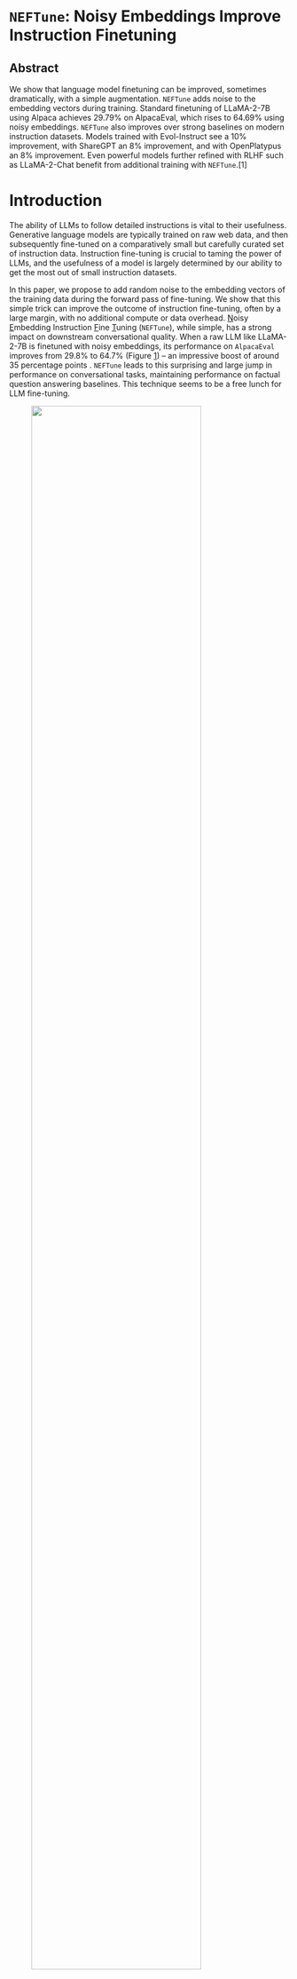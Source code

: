# `NEFTune`: Noisy Embeddings Improve Instruction Finetuning

## Abstract

We show that language model finetuning can be improved, sometimes dramatically, with a simple augmentation. `NEFTune` adds noise to the embedding vectors during training. Standard finetuning of LLaMA-2-7B using Alpaca achieves 29.79% on AlpacaEval, which rises to 64.69% using noisy embeddings. `NEFTune` also improves over strong baselines on modern instruction datasets. Models trained with Evol-Instruct see a 10% improvement, with ShareGPT an 8% improvement, and with OpenPlatypus an 8% improvement. Even powerful models further refined with RLHF such as LLaMA-2-Chat benefit from additional training with `NEFTune`.[1]

# Introduction

The ability of LLMs to follow detailed instructions is vital to their usefulness. Generative language models are typically trained on raw web data, and then subsequently fine-tuned on a comparatively small but carefully curated set of instruction data. Instruction fine-tuning is crucial to taming the power of LLMs, and the usefulness of a model is largely determined by our ability to get the most out of small instruction datasets.

In this paper, we propose to add random noise to the embedding vectors of the training data during the forward pass of fine-tuning. We show that this simple trick can improve the outcome of instruction fine-tuning, often by a large margin, with no additional compute or data overhead. <u>N</u>oisy <u>E</u>mbedding Instruction <u>F</u>ine <u>T</u>uning (`NEFTune`), while simple, has a strong impact on downstream conversational quality. When a raw LLM like LLaMA-2-7B is finetuned with noisy embeddings, its performance on `AlpacaEval` improves from 29.8% to 64.7% (Figure <a href="#fig:figure_1_results_AlpacaEval" data-reference-type="ref" data-reference="fig:figure_1_results_AlpacaEval">1</a>) – an impressive boost of around 35 percentage points . `NEFTune` leads to this surprising and large jump in performance on conversational tasks, maintaining performance on factual question answering baselines. This technique seems to be a free lunch for LLM fine-tuning.

<figure><img src="./figures/AlpacaEval_BlueColors_Figue1.png" id="fig:figure_1_results_AlpacaEval" style="width:85.0%" / /><figcaption aria-hidden="true"><code>AlpacaEval</code> Win Rate percentage for LLaMA-2-7B models finetuned on various datasets with and without <code>NEFTune</code>. <code>NEFTune</code> leads to massive performance boosts across all of these datasets, showcasing the increased conversational quality of the generated answers. </figcaption></figure>

## Related Work

The earliest forms of instruction finetuning such as FLAN and T0 focused on cross-task generalization in language models. Encoder-decoder language models were finetuned on a broad range of NLP tasks (about 100) and then evaluated on a set of different tasks. This was later scaled up to include thousands of tasks, seeing further improvement over the original FLAN . Although these works showed that LLMs could be easily adapted to solve simple and classical NLP tasks, real-world scenarios require LLMs to provide free-form answers to open-ended queries.

InstructGPT was the first model to tackle open-ended queries with impressive performance. OpenAI further trained GPT-3 using reinforcement learning from human feedback (RLHF) to *align* the model. This procedure gave rise to highly popular models like ChatGPT that captured the imagination of the general public and generated longer coherent text than its InstructGPT predecessor.

This led to the work of (*Self-Instruct*), which used InstructGPT (Text-Davinci-003) to produce instruction-output pairs which could be used to finetune the foundation models like LLaMA into instruction following variants like Alpaca . Through the rise in popularity of distilled models , the community has constructed other datasets distilling in particular ways from other models like ChatGPT, including . In another approach, ShareGPT was constructed by crowd sourcing real user conversations from ChatGPT. Other datasets like construct a dataset to improve specific aspects of the model like STEM question answering and logical reasoning. AlpaGasus filters data by quality (according to GPT-4) to improve performance.

It should be noted that noisy inputs have been used to improve models in various ways. The first instance of noise being used to improve language models was the FreeLB method by , who observed that adversarial perturbations boosted the performance of MLM models. The noise in this case is not random, but is rather computed by first adding a small Gaussian perturbation to the embeddings and then using a gradient step to find the perturbation that maximally alters model performance. This adversarial augmentation approach also improves model performance on graphs . While our proposed scheme is non-adversarial, we adopt the noise scaling rules from these works. Training on noisy inputs has also been done for other applications, such as to improve image captioning systems , and as a common component of early differential privacy mechanisms .

# `NEFTune`: Noisy Embedding Instruction Finetuning

Instruction models are trained on datasets comprising pairs of instructions and responses. Each step of `NEFTune` begins by sampling an instruction from the dataset, and converting its tokens to embedding vectors. `NEFTune` then departs from standard training by adding a random noise vector to the embeddings. The noise is generated by sampling iid uniform entries, each in the range \[ − 1, 1\], and then scaling the entire noise vector by a factor of $\\alpha/\\sqrt{Ld},$ where *L* is the sequence length, *d* is the embedding dimension, and *α* is a tunable parameter.

This scaling rule was borrowed from the adversarial ML literature , and results in a random vector with an expected Euclidean magnitude of approximately $\\alpha/\\sqrt{3}.$ Algorithm <a href="#alg:NEFTune" data-reference-type="ref" data-reference="alg:NEFTune">[alg:NEFTune]</a> describes our method in detail.

<div class="algorithm">

<div class="algorithmic">

**Input:** 𝒟 = {*x*<sub>*i*</sub>, *y*<sub>*i*</sub>}<sub>1</sub><sup>*N*</sup> tokenized dataset, embedding layer emb( ⋅ ), rest of model *f*<sub>/emb</sub>( ⋅ ),  
model parameters *θ*, loss( ⋅ ), optimizer opt( ⋅ ) `NEFT` Hyperparameter: base noise scale *α* ∈ ℝ<sup>+</sup>

Initialize *θ* from a pretrained model.

*X*<sub>emb</sub> ← emb(*X*<sub>*i*</sub>), ℝ<sup>*B* × *L* × *d*</sup> *ϵ* ∼ Uniform( − 1, 1), ℝ<sup>*B* × *L* × *d*</sup> $X\_{\\text{emb}}' \\gets X\_{\\text{emb}} + (\\frac{\\alpha}{\\sqrt{Ld}}) \\epsilon$ *Ŷ*<sub>*i*</sub> ← *f*<sub>/emb</sub>(*X*<sub>emb</sub>′) *θ* ← opt(*θ*, loss(*Ŷ*<sub>*i*</sub>, *Y*<sub>*i*</sub>))

</div>

</div>

# Experimental Set-up

## Models

We conduct the majority of our experiments using 7B parameter LLMs. Particularly, we use LLaMA-1, LLaMA-2, and OPT-6.7B . These similarly shaped transformers mostly differ in tokens seen during training. OPT, LLaMA-1, and LLaMA-2 were trained using 180B, 1T, and 2T tokens respectively. This difference is to be reflected in model performance on standard benchmarks like MMLU, with LLaMA-2 performing the best and OPT performing the worst. For the 13B and 70B parameter models, we train LLaMA-2. Additionally, we improve RLHF models by finetuning the highly refined LLaMA-2-Chat (7B) model.

## Instruction Finetuning Datasets

We focus on the following finetuning datasets either because of their wide popularity, or because they have yielded state-of-the-art results in the recent past. Note that we use only single-turn datasets because of the memory constraints of our hardware setup.

-   **Alpaca**  was constructed using the *Self-Instruct* method of , and the Text-Davinci-003 model . Self-Instruct uses a small seed set of tasks to construct new instruction tuning tasks and filter out bad ones.

-   **Evol-Instruct**  contains 70k single-turn instructions that are considered more complex than Alpaca. This dataset was derived from the Alpaca dataset by using ChatGPT to *evolve* the initial instructions.

-   **Open-Platypus**  is a curated dataset amalgamated from 11 open-source datasets, curated specifically towards improving LLM performance in STEM and logical domains. This set contains 25k questions where  ≈ 10% are LLM-generated and the remainder human-written.

-   **ShareGPT**  is a dataset of 70K voluntarily-shared ChatGPT conversations . Although ShareGPT is multiturn, we use the dataset version from Vicuna-v1.1 and split the multi-turn conversations closer to a single-turn format.

Additionally, we finetune all models with the Alpaca system prompt, except for ShareGPT, where we use the Vicuna system prompt. The hyperparameters can be found in Appendix <a href="#sec:hyperparameters" data-reference-type="ref" data-reference="sec:hyperparameters">9.1</a>. We set our hyperparameters through a coarse sweep on LLaMA-1 (7B) trained on the Alpaca dataset, where we see 6% improvement over the standard Alpaca model. We use these as the defaults on all models.

## Evaluation

Since we train using largely single-turn data, we evaluate the model’s conversational abilities using `AlpacaEval`. We also evaluate the tasks from the OpenLLM Leaderboard to determine if the `NEFTune` augmentation causes any loss in performance on standard multiple choice tasks.

**AlpacaEval.** The `AlpacaEval` dataset released by is used to evaluate the overall quality of generations. `AlpacaEval` is an automatic model-based evaluation that compares Text-Davinci-003 generations to the model generations over 805 instructions with the Win Rate reported. The Win Rate is the rate at which the model in question is preferred to Text-Davinci-003 as determined by model evaluator (GPT-4). The 805 test prompts are scraped from Vicuna, koala, Anthropic’s hh-rlhf, and other sources, making it a fairly comprehensive and diverse test. Additionally, `AlpacaEval` has high agreement with humans (validated on 20K annotations). We believe at the 7B and 13B scale this evaluation is still quite reasonable. We use both GPT-4 and ChatGPT as evaluators. We use ChatGPT as a precursor test to determine which models to evaluate on GPT-4. This is due to the cost and API restrictions of GPT-4.

**Hugging Face OpenLLM Leaderboard.** The evaluation datasets used for leaderboard ranking are the verbalized multiclass classification datasets ARC , HellaSwag , MMLU , and TruthfulQA . This combination of datasets broadly evaluates the ability of a LLM to respond to factual questions and reasoning challenges, and we evaluate these datasets to confirm that model capabilities are not negatively impacted by `NEFTune`.

# Results

#### `NEFTune` Improves Text Quality.

From Table <a href="#tab:LLaMA-2_GPT-4" data-reference-type="ref" data-reference="tab:LLaMA-2_GPT-4">1</a>, we can see an increase across all datasets for the 7B scale with an average increase of 15.1%, showing that training with `NEFT` significantly improves conversational ability and answer quality, as measured via `AlpacaEval`. Additionally, we can see from Figure <a href="#fig:AlpacaEval_model_dataset_ablation" data-reference-type="ref" data-reference="fig:AlpacaEval_model_dataset_ablation">2</a> that we also see improvements on older models, such as LLaMA-1 and OPT. Interestingly, we see less improvement on ShareGPT than on other datasets according to ChatGPT. However, this is not reflected in the GPT-4 evaluation. From Table <a href="#tab:llama-2-chat_SFT" data-reference-type="ref" data-reference="tab:llama-2-chat_SFT">2</a>, we see the Win Rate climbs from 75.03% to 88.81% (+13.78%) after adding `NEFTune` to the 70B parameter model trained on Evol-Instruct (hyperparameters in Appendix <a href="#sec:hyperparameters" data-reference-type="ref" data-reference="sec:hyperparameters">9.1</a>).

<div id="tab:LLaMA-2_GPT-4">

|            | Alpaca | Evol-Instruct | ShareGPT | OpenPlatypus | Average |
|:-----------|:------:|:-------------:|:--------:|:------------:|:-------:|
| LLaMA-2 7B | 29.79  |     70.34     |  68.74   |    62.00     |  57.71  |
| \+`NEFT`   | 64.69  |     79.60     |  76.28   |    70.61     |  72.80  |

`AlpacaEval` Win Rate versus Text-Davinci-003 for LLaMA-2 trained on different datasets, using GPT-4 as the evaluator, showing an average improvement of 15% across all datasets.

</div>

<figure><img src="./figures/Ablation_Model_Dataset_ChatGPT.png" id="fig:AlpacaEval_model_dataset_ablation" / /><figcaption aria-hidden="true"><code>AlpacaEval</code> Win Rate with and without <code>NEFTune</code> on LLaMA-2, LLaMA-1, and OPT across Alpaca, Evol-Instruct, ShareGPT and OpenPlatypus datasets. Performance improves across different datasets and models with ChatGPT as the evaluator.</figcaption></figure>

<embed src="figures/OpenLLM_Leaderboard_Llama_2_7B_Alpaca.pdf" title="fig:" id="fig:OpenLLM_leaderboard_performance" /> <embed src="figures/OpenLLM_Leaderboard_Llama_2_7B_OpenPlatypus.pdf" title="fig:" id="fig:OpenLLM_leaderboard_performance" /> <embed src="figures/OpenLLM_Leaderboard_Llama_2_7B_Evol_Instruct.pdf" title="fig:" id="fig:OpenLLM_leaderboard_performance" /> <embed src="figures/OpenLLM_Leaderboard_Llama_1_7B_Evol_Instruct.pdf" title="fig:" id="fig:OpenLLM_leaderboard_performance" />

#### `NEFTune` Can Improve Chat Models.

From Table <a href="#tab:llama-2-chat_SFT" data-reference-type="ref" data-reference="tab:llama-2-chat_SFT">2</a>, we see that further instruction finetuning LLaMA-2 Chat (7B) on Evol-Instruct can boost the performance of LLaMA-2-Chat by 3%. This model was already extensively tuned, using multiple rounds of RLHF. Yet, with `NEFTune`, we see a sizable, additional performance increase of 10%, although we note that some capabilities of this checkpoint model may be affected like its ability to refrain from outputting toxic behavior. Nevertheless, it is surprising that the conversation quality of such a refined chat model can be so dramatically improved.

#### Effect on Capabilities.

A potential concern is that `NEFTune` improves conversational ability only at the cost of other classical skills. We evaluate on the *OpenLLM Leaderboard* tasks, using the LM-Eval Harness implementation of MMLU, ARC, HellaSwag, and TruthfulQA. These benchmarks give us a glimpse into model knowledge, reasoning, and truthfulness. Figure <a href="#fig:OpenLLM_leaderboard_performance" data-reference-type="ref" data-reference="fig:OpenLLM_leaderboard_performance">6</a> shows that scores remain stable and that `NEFTune` preserves model capabilities.

<div id="tab:llama-2-chat_SFT">

|               | LLaMA-2 (7B) | LLaMA-2-Chat (7B) | LLaMA-2 (13B) | LLaMA-2 (70B) |
|:--------------|:------------:|:-----------------:|:-------------:|:-------------:|
| Base          |      \-      |                   |      \-       |      \-       |
| Evol-Instruct |    70.34     |       74.44       |     72.61     |     75.03     |
| \+`NEFT`      |    79.60     |       81.74       |     82.04     |     88.81     |

LLaMA-2-Chat (7B), LLaMA-2 (13B), and LLaMA-2 (70B) can be finetuned further to improve performance.

</div>

#### `NEFTune` Works with QLORA.

We show that `NEFTune` also improves performance in constrained resource environments by training with Quantized Low Rank Adapters (QLORA) . We use the implementation from , and the default training hyperparameters for all model weights, training for only one epoch. For 30B, we double the effective batch size and half the learning rate like .

Table <a href="#fig:QLORA_results" data-reference-type="ref" data-reference="fig:QLORA_results">3</a> shows that when training with QLORA, `AlpacaEval` performance increases across all model sizes and datasets studied. However, performance gains are less stark than those seen in full scale finetuning. This may be because different hyperparameters (i.e, number of finetuning epochs) are needed, or because we are heavily quantizing to 4-bits.

<div id="fig:QLORA_results">

|                     |            |            |             |             |             |
|:--------------------|:----------:|:----------:|:-----------:|:-----------:|:-----------:|
| Model               | LLaMA2(7B) | LLaMA2(7B) | LLaMA2(13B) | LLaMA2(13B) | LLaMA1(30B) |
| Dataset             |   Alpaca   | Evolve70k  |   Alpaca    |  Evolve70k  |   Alpaca    |
| Base                |   26.71    |   52.80    |    31.99    |    56.96    |    41.06    |
| \+`NEFT` (*α* = 5)  |   31.43    |   56.96    |    38.20    |    60.99    |    41.12    |
| \+`NEFT` (*α* = 10) |   28.57    |   54.84    |    41.55    |    61.30    |    43.11    |
| \+`NEFT` (*α* = 15) |   29.01    |   57.27    |    42.17    |    57.39    |    41.99    |

`AlpacaEval` Win Rate (ChatGPT Eval.) reported across different datasets and model sizes. Even training with QLORA, we can see performance increases across the board, although they are milder than regular finetuning.

</div>

#### A Qualitative Example.

Here we show a qualitative example from LLaMA-2 trained on Alpaca with and without `NEFT`. We choose the *quantum computing prompt* from the Vicuna Eval subset of the `AlpacaEval` instructions. We see from this example that Alpaca produces a response that is shorter, giving only a very basic definition of quantum computing, mentioning qubits, superposition, entanglement, and increased complex computation. In the Alpaca-`NEFT` response, the model provides a more fluid answer, expounding on these topics with clearer explanations of superposition and quantum entanglement, and including a mention of potential applications. We feel this example is representative of the kinds of changes induced by `NEFT`. See the appendix for more examples using different finetuning datasets.

<div class="tcolorbox">

**`AlpacaEval` (Vicuna Subset) Prompt**: Can you explain the basics of quantum computing?  
**Alpaca-2-7B Response**:  
Quantum computing is based on the principles of quantum mechanics, which allow for phenomena such as superposition and entanglement between particles. This means that information can be processed in parallel instead of sequentially like traditional computers. Quantum bits (qubits) are used to store data instead of classical bits, allowing more complex computations to take place with fewer resources than would otherwise be necessary.  
**Alpaca-2-7B-`NEFT` Response**:  
Quantum computing is based on the principles of quantum mechanics, which describe how particles such as electrons and photons behave at the subatomic level. Unlike traditional computers, which process information in binary digits (bits) that can be either 0 or 1, quantum bits (qubits) can exist in multiple states between 0 and 1 simultaneously. This phenomenon is known as superposition and allows for much more complex calculations to be performed than would otherwise be possible with classical computers. Quantum algorithms are designed to take advantage of this property by encoding data into qubit states so that it can be processed exponentially faster than conventional methods. Additionally, quantum entanglement–the ability for two particles to remain connected even over great distances–allows for large amounts of data to be sent across networks quickly and securely. The potential applications of quantum computing range from cryptography and artificial intelligence to drug discovery and material science. With continued research and development, quantum technology has the potential to revolutionize many industries.  

</div>

# Analysis

We hypothesize that by adding noise to the embeddings at train time, the model overfits less to the specifics of the instruction-tuning dataset, such as formatting details, exact wording, and text length. Instead of collapsing to the exact instruction distribution, the model is more capable of providing answers that incorporate knowledge and behaviors of the pretrained base model.

A very noticeable side-effect of this, that we observe immediately, is that the model is forming more coherent, longer completions. Longer, more verbose, completions are preferred by both human and machine evaluators on most datasets , but we find that the increased verbosity is only the most visible side-effect from the reduced overfitting to the instruction distribution; increased verbosity alone cannot explain the measured gains in performance.

## Overfitting

In this analysis, we focus on LLaMA-2-7B models trained on the Alpaca dataset both with and without `NEFTune`. We examine the training loss of both models on the Alpaca dataset (both are evaluated without noise) and the “testing” loss on the Evol-Instruct dataset. See Figure <a href="#fig:trainingloss_testloss" data-reference-type="ref" data-reference="fig:trainingloss_testloss">8</a>, which shows that the `NEFTune` model has significantly higher training loss but slightly lower testing loss compared to the base model trained without `NEFTune`. This indicated less overfitting and better generalization when `NEFTune` is used.

To test our overfitting hypothesis further, we also generate responses to training prompts with these models using greedy decoding. We compare the generated responses with the ground truth responses provided in the dataset and report the results in Figure <a href="#fig:ROUGE_BLEU" data-reference-type="ref" data-reference="fig:ROUGE_BLEU">10</a>. We use ROUGE-L and BLEU (up to n-gram order 4) to measure the similarity between responses. Figure <a href="#fig:ROUGE_BLEU" data-reference-type="ref" data-reference="fig:ROUGE_BLEU">10</a> shows that responses generated by the model trained with `NEFTune` have significantly lower ROUGE-L and BLEU scores. As ROUGE-L is based on longest common subsequence of words and BLEU is based on common n-grams between responses, higher scores on responses generated by the model trained without `NEFT` indicate that its responses contain a significantly larger portion of the same words in the same order from the ground truth response, as compared to the outputs of the model trained without `NEFTune`.

Taken together, these observations imply that standard finetuning recipes, while tuned for maximal performance, significantly overfit to the instruction dataset, inducing exact reproduction of some responses. In contrast, `NEFTune` models overfit less without reduction in performance on the test set, and do not “lock-in” to the exact wording of the instruction data, as seen in the ROUGE-L metric.

<embed src="figures/alpaca-train_cross_entropy_square.pdf" title="fig:" id="fig:trainingloss_testloss" /> <embed src="figures/wizard-train_cross_entropy_square.pdf" title="fig:" id="fig:trainingloss_testloss" />

## Length versus Token Diversity

Due to the strong correlation between increased length and performance on the `AlpacaEval` task (in our experiments and for submissions to the public leaderboard), we were curious whether the increase in length observed with `NEFTune` might come at a cost to the diversity of the text. To investigate this, we compute the n-gram repetition rates for LLaMA-2 trained on different finetuning datasets with and without `NEFT`[2]. N-grams reoccur more frequently in longer passages, and so we must control for passage length. We compute repetition and diversity scores on a fixed-length chunk at the beginning of each sample. The fixed length cuttoffs were 50 for models trained on Alpaca, 100 for Evol-Instruct, 150 for ShareGPT, and 150 for OpenPlatypus. We choose the chunk lengths so that at least half of the generations were longer than the cutoff, and sequences of insufficient length were dropped. The diversity scores we compute are a summary measure of 2-, 3-, and 4-gram repetition rates called *log-diversity*, as described in .

In Table <a href="#tab:length_repdiv_LLaMA2_NEFT" data-reference-type="ref" data-reference="tab:length_repdiv_LLaMA2_NEFT">4</a> and Table <a href="#tab:Noise_Length_Ablation" data-reference-type="ref" data-reference="tab:Noise_Length_Ablation">6</a>, we see that `NEFT` models generate longer outputs than their counterparts. However, we also see that the 2-gram repetition rates as well as overall token log-diversity for models trained with and without `NEFT` are nearly identical, providing evidence that the longer responses do not come at the expense of repetition, and instead provide additional details.

<embed src="figures/alpaca-train_generation_rougeL_square.pdf" title="fig:" id="fig:ROUGE_BLEU" /> <embed src="figures/alpaca-train_generation_bleu_square.pdf" title="fig:" id="fig:ROUGE_BLEU" />

## Length is (not) All You Need

To scrutinize the length–leaderboard correlation even further, we tested whether simply promoting a model to generate longer outputs was sufficient to recover the performance gains of models trained with `NEFT`. See Table <a href="#tab:prompt_length_ablation" data-reference-type="ref" data-reference="tab:prompt_length_ablation">5</a>. First, we try explicitly prompting the model to give longer answers. Interestingly, this boosts AlpaceEval scores by 16%. We can also coerce long completions by blocking the \[EOS\] token until we hit 250 tokens in length, thus forcing a standard model to produce answers as long as `NEFT`. This results in marginal improvements over standard finetuning.

Finally, we ablate the use of uniform versus Gaussian noise in the `NEFT` algorithm and find that Gaussian noise induces even longer outputs, but does not come with improved performance. See Table <a href="#tab:Noise_Length_Ablation" data-reference-type="ref" data-reference="tab:Noise_Length_Ablation">6</a>. While longer generations do score better, we see that no generation-time strategy came close to the performance of `NEFTune` models.

<div id="tab:length_repdiv_LLaMA2_NEFT">

|                             |               | Alpaca (*α* = 5) | Evol-Instruct (*α* = 5) | ShareGPT (*α* = 10) | OpenPlatypus (*α* = 15) |
|:----------------------------|:--------------|:----------------:|:-----------------------:|:-------------------:|:-----------------------:|
| **Character** **Lengths**   | Training data |      270.31      |         1356.43         |       1276.76       |         649.39          |
|                             | LLaMA-2 7B    |      375.22      |         864.06          |       1011.28       |         1100.98         |
|                             | \+`NEFT`      |     1061.89      |         1403.59         |       1496.86       |         1694.26         |
| **Whitespace** **Lengths**  | LLaMA-2 7B    |       60.5       |         138.99          |       161.04        |         170.41          |
|                             | \+`NEFT`      |      169.36      |         225.56          |       234.99        |         264.12          |
| **2-Gram** **Repetition %** | LLaMA-2 7B    |       1.49       |          3.87           |        4.82         |          2.73           |
|                             | \+`NEFT`      |       1.72       |          3.79           |        4.58         |          3.21           |
| **Log-Diversity**           | LLaMA-2 7B    |      15.97       |          10.65          |        8.40         |          9.96           |
|                             | \+`NEFT`      |      16.41       |          10.77          |        8.60         |          9.64           |

(**Row 1**) Avg. Character lengths of `AlpacaEval` responses from LLaMA-2 models finetuned on different datasets. We also report average output length for each dataset (though we trained with max sequence length of 512). `NEFT` increases average length. (**Row 2**) Whitespace-tokenized lengths of generations. (**Row 3**) 2-Gram repetition rates. (**Row 4**) Log-Diversity measures.

</div>

<div id="tab:prompt_length_ablation">

| Setting (LLaMA-1)          | GPT-4 Win Rate | Avg. Character Length |
|:---------------------------|:--------------:|:---------------------:|
| Alpaca-7B-`NEFT`           |     61.99      |        1058.46        |
| Alpaca-7B (Long + Comp)    |     48.01      |        620.74         |
| Alpaca-7B (Long)           |     44.84      |        614.21         |
| Alpaca-7B (Comprehensive)  |     42.14      |        494.85         |
| Alpaca-7B (Min New Tokens) |     38.58      |        1110.97        |
| Alpaca-7B                  |     32.36      |        375.22         |

We use the following meta-prompts to get longer responses: “Generate a long response”, “Generate a comprehensive response”, and “Generate a long and comprehensive response.” Longer responses score better, but do not close the gap with `NEFT`.

</div>

<div id="tab:Noise_Length_Ablation">

| Setting           | Alpaca |           | Evol-Instruct |           | OpenPlatypus |           |
|:------------------|:------:|:---------:|:-------------:|:---------:|:------------:|:---------:|
| LLaMA-2-7b        | 48.26  | (375.22)  |     62.55     | (864.06)  |    57.20     | (1100.98) |
| +Uniform Noise 5  | 62.55  | (1061.89) |     67.58     | (1403.59) |    60.99     | (1428.31) |
| +Uniform Noise 10 | 61.18  | (1009.94) |     65.59     | (1696.88) |    60.62     | (1833.85) |
| +Uniform Noise 15 | 61.86  | (819.61)  |     66.58     | (1650.65) |    61.74     | (1694.26) |
| +Gaussian Noise 5 | 60.93  | (1371.32) |     65.09     | (2065.75) |    59.13     | (2060.92) |

Win Rate (and Avg. Character Length) on `AlpacaEval` as evaluated by ChatGPT for different levels and types of training noise. While length does increase with noise, it is not always indicative of `AlpacaEval` Win Rate.

</div>

## Human Study

Since our primary results are based on the `AlpacaEval` benchmark, which is scored by a large language model, we also run a small scale human study amongst the authors of this work. For a subsample of 140 instructions from `AlpacaEval`, we present annotators with one response generated by a LLaMA-2 model finetuned on Alpaca data with `NEFT` and another response from a model trained without `NEFT`, in random order.

Human annotators preferred `NEFT` in 88 instances, and 22 instances were a draw. This corresponds to a 74.6% win score for `NEFT` using the `AlpacaEval` formula (88/(140 − 22)). Next, we performed a modified run of `AlpacaEval` where, instead of asking the evaluator (GPT-4) to choose between the outputs of our model or Text-Davinci-003, we present the same pairs of responses from the standard finetuned model and a `NEFT` version of the same model. There, we observe a win score of 92.80%.

# Conclusions and Limitations

The success of `NEFTune` points to the often ignored importance of algorithms and regularizers for LLM training. Unlike the computer vision community, which has studied regularization and overfitting for years, the LLM community tends to use standardized training loops that are designed for optimizer stability and not generalization. In this environment, LLM researchers have become fixated on datasets and model scaling as the primary path forward. Given the consistent gains of `NEFTune`, and the tendency to overfit on small instruction datasets, it seems that regularization deserves to be revisited in the LLM setting.

Our study has several limitations. We adopt `AlpacaEval` as our central measure of instruction-following ability for LLMs, which is subject to the biases of a single judge (GPT-4). Additionally, due to limited compute resources, we were not able to validate the success of `NEFTune` on larger 70B variants across multiple datasets, and we had to rely on fixed hyper-parameters for most `NEFTune` runs rather than sweeping. Finally, despite our empirical studies, we do not have a conclusive understanding of why `NEFTune` works.

# Ethics Statement

In this work, we proposed an augmentation for instruction finetuning. Although we evaluate these models on standard benchmarks, we do not rigiously evaluate the impact of `NEFTune` on model safety and reliability characteristics like toxicity or refusal to provide potentially harmful responses.

# Reproducibility Statement

We describe the models (in Section <a href="#sec:model_exp_setup" data-reference-type="ref" data-reference="sec:model_exp_setup">3.1</a>) and datasets (in Section <a href="#sec:Datasets" data-reference-type="ref" data-reference="sec:Datasets">3.2</a>) used in our experiments including all hyperparameters (in Section <a href="#sec:hyperparameters" data-reference-type="ref" data-reference="sec:hyperparameters">9.1</a>). The compute infrastructure used was based on commodity-level CPUs and GPUs running open source software (expect 70B parameter finetuning).

### Author Contributions

**Neel Jain\*** – Led the project, contributed to code, ran experiments, developed the method, created majority of plots and written sections.  
**Ping-yeh Chiang\*** – Developed critical parts of the training code, contributed to the methods development, ran QLORA experiments.  
**Yuxin Wen\*** – Ran the bulk of experiments, helped develop the method, contributed to writing.  
**John Kirchenbauer** – Performed evaluation on OpenLLM Leaderboard tasks, diversity analysis, large contributor to the writing.  
**Hong-Min Chu, Gowthami Somepalli** – Ran the experiments for overfitting and embedding analysis and contributed to the writing of these sections.  
**Brian R. Bartoldson, Bhavya Kailkhura** – Ran experiments on large model sizes and developed parallel implementation.  
**Avi Schwarzschild, Aniruddha Saha, Micah Goldblum** – Contributed to writing.  
**Jonas Geiping, Tom Goldstein** – Developed the idea, made large contributions to the writing.

### Acknowledgments

This work was made possible by the ONR MURI program, the Office of Naval Research (N000142112557), and the AFOSR MURI program. Commercial support was provided by Capital One Bank, the Amazon Research Award program, and Open Philanthropy. Further support was provided by the National Science Foundation (IIS-2212182), and by the NSF TRAILS Institute (2229885).

Furthermore, this work was performed under the auspices of the U.S. Department of Energy by the Lawrence Livermore National Laboratory under Contract No. DE-AC52-07NA27344. Brian Bartoldson’s and Bhavya Kailkhura’s efforts were supported by the LLNL-LDRD Program under Project No. 24-ERD-010 (LLNL-CONF-855498). We are also grateful to Amar Saini who provided HPC support.

# References

<div class="thebibliography">

Tom Brown, Benjamin Mann, Nick Ryder, Melanie Subbiah, Jared D Kaplan, Prafulla Dhariwal, Arvind Neelakantan, Pranav Shyam, Girish Sastry, Amanda Askell, et al Language models are few-shot learners *Advances in neural information processing systems*, 33: 1877–1901, 2020. **Abstract:** Recent work has demonstrated substantial gains on many NLP tasks and benchmarks by pre-training on a large corpus of text followed by fine-tuning on a specific task. While typically task-agnostic in architecture, this method still requires task-specific fine-tuning datasets of thousands or tens of thousands of examples. By contrast, humans can generally perform a new language task from only a few examples or from simple instructions - something which current NLP systems still largely struggle to do. Here we show that scaling up language models greatly improves task-agnostic, few-shot performance, sometimes even reaching competitiveness with prior state-of-the-art fine-tuning approaches. Specifically, we train GPT-3, an autoregressive language model with 175 billion parameters, 10x more than any previous non-sparse language model, and test its performance in the few-shot setting. For all tasks, GPT-3 is applied without any gradient updates or fine-tuning, with tasks and few-shot demonstrations specified purely via text interaction with the model. GPT-3 achieves strong performance on many NLP datasets, including translation, question-answering, and cloze tasks, as well as several tasks that require on-the-fly reasoning or domain adaptation, such as unscrambling words, using a novel word in a sentence, or performing 3-digit arithmetic. At the same time, we also identify some datasets where GPT-3’s few-shot learning still struggles, as well as some datasets where GPT-3 faces methodological issues related to training on large web corpora. Finally, we find that GPT-3 can generate samples of news articles which human evaluators have difficulty distinguishing from articles written by humans. We discuss broader societal impacts of this finding and of GPT-3 in general. (@brown2020language)

Lichang Chen, Shiyang Li, Jun Yan, Hai Wang, Kalpa Gunaratna, Vikas Yadav, Zheng Tang, Vijay Srinivasan, Tianyi Zhou, Heng Huang, et al Alpagasus: Training a better alpaca with fewer data *arXiv preprint arXiv:2307.08701*, 2023. **Abstract:** Large language models (LLMs) strengthen instruction-following capability through instruction-finetuning (IFT) on supervised instruction/response data. However, widely used IFT datasets (e.g., Alpaca’s 52k data) surprisingly contain many low-quality instances with incorrect or irrelevant responses, which are misleading and detrimental to IFT. In this paper, we propose a simple and effective data selection strategy that automatically identifies and filters out low-quality data using a strong LLM (e.g., ChatGPT). To this end, we introduce AlpaGasus, which is finetuned on only 9k high-quality data filtered from the 52k Alpaca data. AlpaGasus significantly outperforms the original Alpaca as evaluated by GPT-4 on multiple test sets and the controlled human evaluation. Its 13B variant matches $&gt;90{}%$ performance of its teacher LLM (i.e., Text-Davinci-003 generating the 52k data) on test tasks. It also provides 5.7x faster training, reducing the training time for a 7B variant from 80 minutes (for Alpaca) to 14 minutes. Moreover, the experiments prove the efficacy of our method across diverse datasets, base models, and LLM filters. Overall, AlpaGasus demonstrates a novel data-centric IFT paradigm that can be generally applied to instruction-tuning data, leading to faster training and better instruction-following models. Our project page is available at: https://lichang-chen.github.io/AlpaGasus/ (@chen2023alpagasus)

Wei-Lin Chiang, Zhuohan Li, Zi Lin, Ying Sheng, Zhanghao Wu, Hao Zhang, Lianmin Zheng, Siyuan Zhuang, Yonghao Zhuang, Joseph E. Gonzalez, Ion Stoica, and Eric P. Xing Vicuna: An open-source chatbot impressing gpt-4 with 90%chatgpt quality March 2023. URL <https://lmsys.org/blog/2023-03-30-vicuna/>. **Abstract:** &lt;p&gt;We introduce Vicuna-13B, an open-source chatbot trained by fine-tuning LLaMA on user-shared conversations collected from ShareGPT. Preliminary evaluation ... (@vicuna2023)

Hyung Won Chung, Le Hou, Shayne Longpre, Barret Zoph, Yi Tay, William Fedus, Eric Li, Xuezhi Wang, Mostafa Dehghani, Siddhartha Brahma, et al Scaling instruction-finetuned language models *arXiv preprint arXiv:2210.11416*, 2022. **Abstract:** Finetuning language models on a collection of datasets phrased as instructions has been shown to improve model performance and generalization to unseen tasks. In this paper we explore instruction finetuning with a particular focus on (1) scaling the number of tasks, (2) scaling the model size, and (3) finetuning on chain-of-thought data. We find that instruction finetuning with the above aspects dramatically improves performance on a variety of model classes (PaLM, T5, U-PaLM), prompting setups (zero-shot, few-shot, CoT), and evaluation benchmarks (MMLU, BBH, TyDiQA, MGSM, open-ended generation). For instance, Flan-PaLM 540B instruction-finetuned on 1.8K tasks outperforms PALM 540B by a large margin (+9.4% on average). Flan-PaLM 540B achieves state-of-the-art performance on several benchmarks, such as 75.2% on five-shot MMLU. We also publicly release Flan-T5 checkpoints, which achieve strong few-shot performance even compared to much larger models, such as PaLM 62B. Overall, instruction finetuning is a general method for improving the performance and usability of pretrained language models. (@FLANchung2022scaling)

Peter Clark, Isaac Cowhey, Oren Etzioni, Tushar Khot, Ashish Sabharwal, Carissa Schoenick, and Oyvind Tafjord Think you have solved question answering? try arc, the ai2 reasoning challenge *arXiv preprint arXiv:1803.05457*, 2018. **Abstract:** We present a new question set, text corpus, and baselines assembled to encourage AI research in advanced question answering. Together, these constitute the AI2 Reasoning Challenge (ARC), which requires far more powerful knowledge and reasoning than previous challenges such as SQuAD or SNLI. The ARC question set is partitioned into a Challenge Set and an Easy Set, where the Challenge Set contains only questions answered incorrectly by both a retrieval-based algorithm and a word co-occurence algorithm. The dataset contains only natural, grade-school science questions (authored for human tests), and is the largest public-domain set of this kind (7,787 questions). We test several baselines on the Challenge Set, including leading neural models from the SQuAD and SNLI tasks, and find that none are able to significantly outperform a random baseline, reflecting the difficult nature of this task. We are also releasing the ARC Corpus, a corpus of 14M science sentences relevant to the task, and implementations of the three neural baseline models tested. Can your model perform better? We pose ARC as a challenge to the community. (@clark2018think)

Tim Dettmers, Artidoro Pagnoni, Ari Holtzman, and Luke Zettlemoyer Qlora: Efficient finetuning of quantized llms *arXiv preprint arXiv:2305.14314*, 2023. **Abstract:** We present QLoRA, an efficient finetuning approach that reduces memory usage enough to finetune a 65B parameter model on a single 48GB GPU while preserving full 16-bit finetuning task performance. QLoRA backpropagates gradients through a frozen, 4-bit quantized pretrained language model into Low Rank Adapters (LoRA). Our best model family, which we name Guanaco, outperforms all previous openly released models on the Vicuna benchmark, reaching 99.3% of the performance level of ChatGPT while only requiring 24 hours of finetuning on a single GPU. QLoRA introduces a number of innovations to save memory without sacrificing performance: (a) 4-bit NormalFloat (NF4), a new data type that is information theoretically optimal for normally distributed weights (b) double quantization to reduce the average memory footprint by quantizing the quantization constants, and (c) paged optimziers to manage memory spikes. We use QLoRA to finetune more than 1,000 models, providing a detailed analysis of instruction following and chatbot performance across 8 instruction datasets, multiple model types (LLaMA, T5), and model scales that would be infeasible to run with regular finetuning (e.g. 33B and 65B parameter models). Our results show that QLoRA finetuning on a small high-quality dataset leads to state-of-the-art results, even when using smaller models than the previous SoTA. We provide a detailed analysis of chatbot performance based on both human and GPT-4 evaluations showing that GPT-4 evaluations are a cheap and reasonable alternative to human evaluation. Furthermore, we find that current chatbot benchmarks are not trustworthy to accurately evaluate the performance levels of chatbots. A lemon-picked analysis demonstrates where Guanaco fails compared to ChatGPT. We release all of our models and code, including CUDA kernels for 4-bit training. (@dettmers2023qlora)

Yann Dubois, Xuechen Li, Rohan Taori, Tianyi Zhang, Ishaan Gulrajani, Jimmy Ba, Carlos Guestrin, Percy Liang, and Tatsunori B Hashimoto Alpacafarm: A simulation framework for methods that learn from human feedback *arXiv preprint arXiv:2305.14387*, 2023. **Abstract:** Large language models (LLMs) such as ChatGPT have seen widespread adoption due to their strong instruction-following abilities. Developing these LLMs involves a complex yet poorly understood workflow requiring training with human feedback. Replicating and understanding this instruction-following requires tackling three major challenges: the high cost of data collection, the lack of trustworthy evaluation, and the absence of reference method implementations. We address these challenges with AlpacaFarm, a simulator that enables research and development for learning from feedback at a low cost. First, we design LLM prompts to simulate human feedback that are 50x cheaper than crowdworkers and display high agreement with humans. Second, we propose an automatic evaluation and validate it against human instructions obtained on real-world interactions. Third, we contribute reference implementations for several methods (PPO, DPO, best-of-n, expert iteration, and more) that learn from pairwise feedback. Finally, as an end-to-end validation of AlpacaFarm, we train and evaluate eleven models on 10k pairs of real human feedback and show that rankings of models trained in AlpacaFarm match rankings of models trained on human data. As a demonstration of the research possible in AlpacaFarm, we find that methods that use a reward model can substantially improve over supervised fine-tuning and that our reference PPO implementation leads to a +10% improvement in win-rate against Davinci003. We release all components of AlpacaFarm at https://github.com/tatsu-lab/alpaca\_farm. (@dubois2023alpacafarm)

Cynthia Dwork, Aaron Roth, et al The algorithmic foundations of differential privacy *Foundations and Trends in Theoretical Computer Science*, 9 (3–4): 211–407, 2014. **Abstract:** The problem of privacy-preserving data analysis has a long history spanning multiple disciplines. As electronic data about individuals becomes increasingly detailed, and as technology enables ever more powerful collection and curation of these data, the need increases for a robust, meaningful, and mathematically rigorous definition of privacy, together with a computationally rich class of algorithms that satisfy this definition. Differential Privacy is such a definition. The Algorithmic Foundations of Differential Privacy starts out by motivating and discussing the meaning of differential privacy, and proceeds to explore the fundamental techniques for achieving differential privacy, and the application of these techniques in creative combinations, using the query-release problem as an ongoing example. A key point is that, by rethinking the computational goal, one can often obtain far better results than would be achieved by methodically replacing each step of a non-private computation with a differentially private implementation. Despite some powerful computational results, there are still fundamental limitations. Virtually all the algorithms discussed herein maintain differential privacy against adversaries of arbitrary computational power — certain algorithms are computationally intensive, others are efficient. Computational complexity for the adversary and the algorithm are both discussed. The monograph then turns from fundamentals to applications other than query-release, discussing differentially private methods for mechanism design and machine learning. The vast majority of the literature on differentially private algorithms considers a single, static, database that is subject to many analyses. Differential privacy in other models, including distributed databases and computations on data streams, is discussed. The Algorithmic Foundations of Differential Privacy is meant as a thorough introduction to the problems and techniques of differential privacy, and is an invaluable reference for anyone with an interest in the topic. (@dwork2014algorithmic)

Leo Gao, Jonathan Tow, Stella Biderman, Sid Black, Anthony DiPofi, Charles Foster, Laurence Golding, Jeffrey Hsu, Kyle McDonell, Niklas Muennighoff, Jason Phang, Laria Reynolds, Eric Tang, Anish Thite, Ben Wang, Kevin Wang, and Andy Zou A framework for few-shot language model evaluation September 2021. URL <https://doi.org/10.5281/zenodo.5371628>. **Abstract:** This expository paper introduces a simplified approach to image-based quality inspection in manufacturing using OpenAI’s CLIP (Contrastive Language-Image Pretraining) model adapted for few-shot learning. While CLIP has demonstrated impressive capabilities in general computer vision tasks, its direct application to manufacturing inspection presents challenges due to the domain gap between its training data and industrial applications. We evaluate CLIP’s effectiveness through five case studies: metallic pan surface inspection, 3D printing extrusion profile analysis, stochastic textured surface evaluation, automotive assembly inspection, and microstructure image classification. Our results show that CLIP can achieve high classification accuracy with relatively small learning sets (50-100 examples per class) for single-component and texture-based applications. However, the performance degrades with complex multi-component scenes. We provide a practical implementation framework that enables quality engineers to quickly assess CLIP’s suitability for their specific applications before pursuing more complex solutions. This work establishes CLIP-based few-shot learning as an effective baseline approach that balances implementation simplicity with robust performance, demonstrated in several manufacturing quality control applications. (@eval-harness)

Dan Hendrycks, Collin Burns, Steven Basart, Andy Zou, Mantas Mazeika, Dawn Song, and Jacob Steinhardt Measuring massive multitask language understanding In *International Conference on Learning Representations*, 2020. **Abstract:** We propose a new test to measure a text model’s multitask accuracy. The test covers 57 tasks including elementary mathematics, US history, computer science, law, and more. To attain high accuracy on this test, models must possess extensive world knowledge and problem solving ability. We find that while most recent models have near random-chance accuracy, the very largest GPT-3 model improves over random chance by almost 20 percentage points on average. However, on every one of the 57 tasks, the best models still need substantial improvements before they can reach expert-level accuracy. Models also have lopsided performance and frequently do not know when they are wrong. Worse, they still have near-random accuracy on some socially important subjects such as morality and law. By comprehensively evaluating the breadth and depth of a model’s academic and professional understanding, our test can be used to analyze models across many tasks and to identify important shortcomings. (@hendrycks2020measuring-MMLU)

John Kirchenbauer, Jonas Geiping, Yuxin Wen, Manli Shu, Khalid Saifullah, Kezhi Kong, Kasun Fernando, Aniruddha Saha, Micah Goldblum, and Tom Goldstein On the reliability of watermarks for large language models *arXiv preprint arXiv:2306.04634*, 2023. **Abstract:** As LLMs become commonplace, machine-generated text has the potential to flood the internet with spam, social media bots, and valueless content. Watermarking is a simple and effective strategy for mitigating such harms by enabling the detection and documentation of LLM-generated text. Yet a crucial question remains: How reliable is watermarking in realistic settings in the wild? There, watermarked text may be modified to suit a user’s needs, or entirely rewritten to avoid detection. We study the robustness of watermarked text after it is re-written by humans, paraphrased by a non-watermarked LLM, or mixed into a longer hand-written document. We find that watermarks remain detectable even after human and machine paraphrasing. While these attacks dilute the strength of the watermark, paraphrases are statistically likely to leak n-grams or even longer fragments of the original text, resulting in high-confidence detections when enough tokens are observed. For example, after strong human paraphrasing the watermark is detectable after observing 800 tokens on average, when setting a 1e-5 false positive rate. We also consider a range of new detection schemes that are sensitive to short spans of watermarked text embedded inside a large document, and we compare the robustness of watermarking to other kinds of detectors. (@kirchenbauer2023reliability)

Kezhi Kong, Guohao Li, Mucong Ding, Zuxuan Wu, Chen Zhu, Bernard Ghanem, Gavin Taylor, and Tom Goldstein Robust optimization as data augmentation for large-scale graphs In *Proceedings of the IEEE/CVF Conference on Computer Vision and Pattern Recognition*, pp. 60–69, 2022. **Abstract:** Data augmentation helps neural networks generalize better by enlarging the training set, but it remains an open question how to effectively augment graph data to enhance the performance of GNNs (Graph Neural Networks). While most existing graph regularizers focus on manipulating graph topological structures by adding/removing edges, we offer a method to augment node features for better performance. We propose FLAG (Free Large-scale Adversarial Augmentation on Graphs), which iteratively augments node features with gradient-based adversarial perturbations during training. By making the model invariant to small fluctuations in input data, our method helps models generalize to out-of-distribution samples and boosts model performance at test time. FLAG is a general-purpose approach for graph data, which universally works in node classification, link prediction, and graph classification tasks. FLAG is also highly flexible and scalable, and is deployable with arbitrary GNN backbones and large-scale datasets. We demon-strate the efficacy and stability of our method through ex-tensive experiments and ablation studies. We also provide intuitive observations for a deeper understanding of our method. We open source our implementation at https://github.com/devnkong/FLAG. (@kong2022robust)

Ariel N. Lee, Cole J. Hunter, and Nataniel Ruiz Platypus: Quick, cheap, and powerful refinement of llms *arXiv preprint arxiv:2308.07317*, 2023. **Abstract:** We present ${}textbf{Platypus}$, a family of fine-tuned and merged Large Language Models (LLMs) that achieves the strongest performance and currently stands at first place in HuggingFace’s Open LLM Leaderboard as of the release date of this work. In this work we describe (1) our curated dataset ${}textbf{Open-Platypus}$, that is a subset of other open datasets and which ${}textit{we release to the public}$ (2) our process of fine-tuning and merging LoRA modules in order to conserve the strong prior of pretrained LLMs, while bringing specific domain knowledge to the surface (3) our efforts in checking for test data leaks and contamination in the training data, which can inform future research. Specifically, the Platypus family achieves strong performance in quantitative LLM metrics across model sizes, topping the global Open LLM leaderboard while using just a fraction of the fine-tuning data and overall compute that are required for other state-of-the-art fine-tuned LLMs. In particular, a 13B Platypus model can be trained on ${}textit{a single}$ A100 GPU using 25k questions in 5 hours. This is a testament of the quality of our Open-Platypus dataset, and opens opportunities for more improvements in the field. Project page: https://platypus-llm.github.io (@platypus2023)

Xiang Lisa Li, Ari Holtzman, Daniel Fried, Percy Liang, Jason Eisner, Tatsunori Hashimoto, Luke Zettlemoyer, and Mike Lewis Contrastive decoding: Open-ended text generation as optimization *arXiv preprint arXiv:2210.15097*, 2022. **Abstract:** Given a language model (LM), maximum probability is a poor decoding objective for open-ended generation, because it produces short and repetitive text. On the other hand, sampling can often produce incoherent text that drifts from the original topics. We propose contrastive decoding (CD), a reliable decoding approach that optimizes a contrastive objective subject to a plausibility constraint. The contrastive objective returns the difference between the likelihood under a large LM (called the expert, e.g. OPT-13B) and a small LM (called the amateur, e.g. OPT-125M), and the constraint ensures that the outputs are plausible. CD is inspired by the fact that the failures of larger LMs (e.g., repetition, incoherence) are even more prevalent in smaller LMs, and that this difference signals which texts should be preferred. CD requires zero additional training, and produces higher quality text than decoding from the larger LM alone. It also works across model scales (OPT-13B and GPT2-1.5B) and significantly outperforms four strong decoding algorithms (e.g., nucleus, top-k) in automatic and human evaluations across wikipedia, news and story domains. (@li2022contrastive)

Chin-Yew Lin : A package for automatic evaluation of summaries In *Text Summarization Branches Out*, pp. 74–81, Barcelona, Spain, July 2004. Association for Computational Linguistics. URL <https://www.aclweb.org/anthology/W04-1013>. **Abstract:** ROUGE stands for Recall-Oriented Understudy for Gisting Evaluation. It includes measures to automatically determine the quality of a summary by comparing it to other (ideal) summaries created by humans. The measures count the number of overlapping units such as n-gram, word sequences, and word pairs between the computer-generated summary to be evaluated and the ideal summaries created by humans. This paper introduces four different ROUGE measures: ROUGE-N, ROUGE-L, ROUGE-W, and ROUGE-S included in the ROUGE summarization evaluation package and their evaluations. Three of them have been used in the Document Understanding Conference (DUC) 2004, a large-scale summarization evaluation sponsored by NIST. (@lin2004rouge)

Stephanie Lin, Jacob Hilton, and Owain Evans ruthfulQA: Measuring how models mimic human falsehoods In *Proceedings of the 60th Annual Meeting of the Association for Computational Linguistics (Volume 1: Long Papers)*, pp. 3214–3252, Dublin, Ireland, May 2022. Association for Computational Linguistics. . URL <https://aclanthology.org/2022.acl-long.229>. **Abstract:** We propose a benchmark to measure whether a language model is truthful in generating answers to questions. The benchmark comprises 817 questions that span 38 categories, including health, law, finance and politics. We crafted questions that some humans would answer falsely due to a false belief or misconception. To perform well, models must avoid generating false answers learned from imitating human texts. We tested GPT-3, GPT-Neo/J, GPT-2 and a T5-based model. The best model was truthful on 58% of questions, while human performance was 94%. Models generated many false answers that mimic popular misconceptions and have the potential to deceive humans. The largest models were generally the least truthful. This contrasts with other NLP tasks, where performance improves with model size. However, this result is expected if false answers are learned from the training distribution. We suggest that scaling up models alone is less promising for improving truthfulness than fine-tuning using training objectives other than imitation of text from the web. (@lin-etal-2022-truthfulqa)

David Nukrai, Ron Mokady, and Amir Globerson Text-only training for image captioning using noise-injected clip *ArXiv*, abs/2211.00575, 2022. URL <https://api.semanticscholar.org/CorpusID:253244258>. **Abstract:** We consider the task of image-captioning using only the CLIP model and additional text data at training time, and no additional captioned images. Our approach relies on the fact that CLIP is trained to make visual and textual embeddings similar. Therefore, we only need to learn how to translate CLIP textual embeddings back into text, and we can learn how to do this by learning a decoder for the frozen CLIP text encoder using only text. We argue that this intuition is "almost correct" because of a gap between the embedding spaces, and propose to rectify this via noise injection during training. We demonstrate the effectiveness of our approach by showing SOTA zero-shot image captioning across four benchmarks, including style transfer. Code, data, and models are available on GitHub. (@Nukrai2022TextOnlyTF)

OpenAI Introducing chatgpt 2022. URL <https://openai.com/blog/chatgpt>. **Abstract:** ChatGPT has recently emerged to aid in computer programming education due to its cutting-edge functionality of generating program code, debugging, etc. This research firstly focused on what the ethical considerations and solutions are for the first-year IT students who use ChatGPT to write computer programs in an integrated assignment. And then it turned to investigate what impact ChatGPT has on the programming competencies and learning outcomes of students compared to those who do not use ChatGPT. To ensure students use ChatGPT ethically, guidance was provided together with a declaration form of ethically using ChatGPT in each phase of the assignment. Next, we collected and analyzed a survey and their declaration from students and compared student effort, time spent, and performance outcomes from those who were using and without using ChatGPT. Based on the findings, we concluded that although ChatGPT provides an opportunity to the first-year students to learn programming in the way of analysis, synthesis, and evaluation, many students still prefer the conventional way of learning programming in terms of comprehension and application. We argued that since our students in the programming course are always from different academic background levels, we would continue to use both ChatGPT and conventional eLearning resources to meet different learning requirements. (@OpenAIchatGPT)

Long Ouyang, Jeffrey Wu, Xu Jiang, Diogo Almeida, Carroll Wainwright, Pamela Mishkin, Chong Zhang, Sandhini Agarwal, Katarina Slama, Alex Ray, et al Training language models to follow instructions with human feedback *Advances in Neural Information Processing Systems*, 35: 27730–27744, 2022. **Abstract:** Making language models bigger does not inherently make them better at following a user’s intent. For example, large language models can generate outputs that are untruthful, toxic, or simply not helpful to the user. In other words, these models are not aligned with their users. In this paper, we show an avenue for aligning language models with user intent on a wide range of tasks by fine-tuning with human feedback. Starting with a set of labeler-written prompts and prompts submitted through the OpenAI API, we collect a dataset of labeler demonstrations of the desired model behavior, which we use to fine-tune GPT-3 using supervised learning. We then collect a dataset of rankings of model outputs, which we use to further fine-tune this supervised model using reinforcement learning from human feedback. We call the resulting models InstructGPT. In human evaluations on our prompt distribution, outputs from the 1.3B parameter InstructGPT model are preferred to outputs from the 175B GPT-3, despite having 100x fewer parameters. Moreover, InstructGPT models show improvements in truthfulness and reductions in toxic output generation while having minimal performance regressions on public NLP datasets. Even though InstructGPT still makes simple mistakes, our results show that fine-tuning with human feedback is a promising direction for aligning language models with human intent. (@InstructGPT)

Kishore Papineni, Salim Roukos, Todd Ward, and Wei jing Zhu Bleu: a method for automatic evaluation of machine translation In *Proceedings of the 40th annual meeting of the Association for Computational Linguistics*, pp. 311–318, 2002. **Abstract:** Human evaluations of machine translation are extensive but expensive. Human evaluations can take months to finish and involve human labor that can not be reused. We propose a method of automatic machine translation evaluation that is quick, inexpensive, and language-independent, that correlates highly with human evaluation, and that has little marginal cost per run. We present this method as an automated understudy to skilled human judges which substitutes for them when there is need for quick or frequent evaluations. (@papineni02bleu)

Victor Sanh, Albert Webson, Colin Raffel, Stephen Bach, Lintang Sutawika, Zaid Alyafeai, Antoine Chaffin, Arnaud Stiegler, Arun Raja, Manan Dey, et al Multitask prompted training enables zero-shot task generalization In *International Conference on Learning Representations*, 2021. **Abstract:** Large language models have recently been shown to attain reasonable zero-shot generalization on a diverse set of tasks (Brown et al., 2020). It has been hypothesized that this is a consequence of implicit multitask learning in language models’ pretraining (Radford et al., 2019). Can zero-shot generalization instead be directly induced by explicit multitask learning? To test this question at scale, we develop a system for easily mapping any natural language tasks into a human-readable prompted form. We convert a large set of supervised datasets, each with multiple prompts with diverse wording. These prompted datasets allow for benchmarking the ability of a model to perform completely held-out tasks. We fine-tune a pretrained encoder-decoder model (Raffel et al., 2020; Lester et al., 2021) on this multitask mixture covering a wide variety of tasks. The model attains strong zero-shot performance on several standard datasets, often outperforming models up to 16x its size. Further, our approach attains strong performance on a subset of tasks from the BIG-bench benchmark, outperforming models up to 6x its size. All trained models are available at https://github.com/bigscience-workshop/t-zero and all prompts are available at https://github.com/bigscience-workshop/promptsource. (@sanh2021multitask-T0)

ShareGPT, 2023 URL <https://sharegpt.com/> **Abstract:** In this paper we study in what order a crawler should visit the URLs it has seen, in order to obtain more "important" pages first. Obtaining important pages rapidly can be very useful when a crawler cannot visit the entire Web in a reasonable amount of time. We define several importance metrics, ordering schemes, and performance evaluation measures for this problem. We also experimentally evaluate the ordering schemes on the Stanford University Web. Our results show that a crawler with a good ordering scheme can obtain important pages significantly faster than one without. (@sharegpt)

Rohan Taori, Ishaan Gulrajani, Tianyi Zhang, Yann Dubois, Xuechen Li, Carlos Guestrin, Percy Liang, and Tatsunori B. Hashimoto Stanford alpaca: An instruction-following llama model <https://github.com/tatsu-lab/stanford_alpaca>, 2023. **Abstract:** Automatic fact-checking plays a crucial role in combating the spread of misinformation. Large Language Models (LLMs) and Instruction-Following variants, such as InstructGPT and Alpaca, have shown remarkable performance in various natural language processing tasks. However, their knowledge may not always be up-to-date or sufficient, potentially leading to inaccuracies in fact-checking. To address this limitation, we propose combining the power of instruction-following language models with external evidence retrieval to enhance fact-checking performance. Our approach involves leveraging search engines to retrieve relevant evidence for a given input claim. This external evidence serves as valuable supplementary information to augment the knowledge of the pretrained language model. Then, we instruct-tune an open-sourced language model, called LLaMA, using this evidence, enabling it to predict the veracity of the input claim more accurately. To evaluate our method, we conducted experiments on two widely used fact-checking datasets: RAWFC and LIAR. The results demonstrate that our approach achieves state-of-the-art performance in fact-checking tasks. By integrating external evidence, we bridge the gap between the model’s knowledge and the most up-to-date and sufficient context available, leading to improved fact-checking outcomes. Our findings have implications for combating misinformation and promoting the dissemination of accurate information on online platforms. Our released materials are accessible at: https://thcheung.github.io/factllama. (@alpaca)

Hugo Touvron, Thibaut Lavril, Gautier Izacard, Xavier Martinet, Marie-Anne Lachaux, Timothée Lacroix, Baptiste Rozière, Naman Goyal, Eric Hambro, Faisal Azhar, et al Llama: Open and efficient foundation language models *arXiv preprint arXiv:2302.13971*, 2023. **Abstract:** We introduce LLaMA, a collection of foundation language models ranging from 7B to 65B parameters. We train our models on trillions of tokens, and show that it is possible to train state-of-the-art models using publicly available datasets exclusively, without resorting to proprietary and inaccessible datasets. In particular, LLaMA-13B outperforms GPT-3 (175B) on most benchmarks, and LLaMA-65B is competitive with the best models, Chinchilla-70B and PaLM-540B. We release all our models to the research community. (@touvron2023llama)

Hugo Touvron, Louis Martin, Kevin Stone, Peter Albert, Amjad Almahairi, Yasmine Babaei, Nikolay Bashlykov, Soumya Batra, Prajjwal Bhargava, Shruti Bhosale, et al Llama 2: Open foundation and fine-tuned chat models *arXiv preprint arXiv:2307.09288*, 2023. **Abstract:** In this work, we develop and release Llama 2, a collection of pretrained and fine-tuned large language models (LLMs) ranging in scale from 7 billion to 70 billion parameters. Our fine-tuned LLMs, called Llama 2-Chat, are optimized for dialogue use cases. Our models outperform open-source chat models on most benchmarks we tested, and based on our human evaluations for helpfulness and safety, may be a suitable substitute for closed-source models. We provide a detailed description of our approach to fine-tuning and safety improvements of Llama 2-Chat in order to enable the community to build on our work and contribute to the responsible development of LLMs. (@touvron2023llama2)

Yizhong Wang, Yeganeh Kordi, Swaroop Mishra, Alisa Liu, Noah A Smith, Daniel Khashabi, and Hannaneh Hajishirzi Self-instruct: Aligning language model with self generated instructions *arXiv preprint arXiv:2212.10560*, 2022. **Abstract:** Large "instruction-tuned" language models (i.e., finetuned to respond to instructions) have demonstrated a remarkable ability to generalize zero-shot to new tasks. Nevertheless, they depend heavily on human-written instruction data that is often limited in quantity, diversity, and creativity, therefore hindering the generality of the tuned model. We introduce Self-Instruct, a framework for improving the instruction-following capabilities of pretrained language models by bootstrapping off their own generations. Our pipeline generates instructions, input, and output samples from a language model, then filters invalid or similar ones before using them to finetune the original model. Applying our method to the vanilla GPT3, we demonstrate a 33% absolute improvement over the original model on Super-NaturalInstructions, on par with the performance of InstructGPT-001, which was trained with private user data and human annotations. For further evaluation, we curate a set of expert-written instructions for novel tasks, and show through human evaluation that tuning GPT3 with Self-Instruct outperforms using existing public instruction datasets by a large margin, leaving only a 5% absolute gap behind InstructGPT-001. Self-Instruct provides an almost annotation-free method for aligning pre-trained language models with instructions, and we release our large synthetic dataset to facilitate future studies on instruction tuning. Our code and data are available at https://github.com/yizhongw/self-instruct. (@wang2022selfinstruct)

Jason Wei, Maarten Bosma, Vincent Zhao, Kelvin Guu, Adams Wei Yu, Brian Lester, Nan Du, Andrew M Dai, and Quoc V Le Finetuned language models are zero-shot learners In *International Conference on Learning Representations*, 2021. **Abstract:** This paper explores a simple method for improving the zero-shot learning abilities of language models. We show that instruction tuning – finetuning language models on a collection of tasks described via instructions – substantially improves zero-shot performance on unseen tasks. We take a 137B parameter pretrained language model and instruction-tune it on over 60 NLP tasks verbalized via natural language instruction templates. We evaluate this instruction-tuned model, which we call FLAN, on unseen task types. FLAN substantially improves the performance of its unmodified counterpart and surpasses zero-shot 175B GPT-3 on 20 of 25 tasks that we evaluate. FLAN even outperforms few-shot GPT-3 by a large margin on ANLI, RTE, BoolQ, AI2-ARC, OpenbookQA, and StoryCloze. Ablation studies reveal that number of finetuning datasets, model scale, and natural language instructions are key to the success of instruction tuning. (@wei2021finetuned-FLAN)

Can Xu, Qingfeng Sun, Kai Zheng, Xiubo Geng, Pu Zhao, Jiazhan Feng, Chongyang Tao, and Daxin Jiang Wizardlm: Empowering large language models to follow complex instructions *arXiv preprint arXiv:2304.12244*, 2023. **Abstract:** Training large language models (LLMs) with open-domain instruction following data brings colossal success. However, manually creating such instruction data is very time-consuming and labor-intensive. Moreover, humans may struggle to produce high-complexity instructions. In this paper, we show an avenue for creating large amounts of instruction data with varying levels of complexity using LLM instead of humans. Starting with an initial set of instructions, we use our proposed Evol-Instruct to rewrite them step by step into more complex instructions. Then, we mix all generated instruction data to fine-tune LLaMA. We call the resulting model WizardLM. Human evaluations on a complexity-balanced test bed and Vicuna’s testset show that instructions from Evol-Instruct are superior to human-created ones. By analyzing the human evaluation results of the high complexity part, we demonstrate that outputs from our WizardLM are preferred to outputs from OpenAI ChatGPT. In GPT-4 automatic evaluation, WizardLM achieves more than 90{}% capacity of ChatGPT on 17 out of 29 skills. Even though WizardLM still lags behind ChatGPT in some aspects, our findings suggest that fine-tuning with AI-evolved instructions is a promising direction for enhancing LLMs. Our code and data are public at https://github.com/nlpxucan/WizardLM (@xu2023wizardlm)

Hanwei Xu, Yujun Chen, Yulun Du, Nan Shao, Wang Yanggang, Haiyu Li, and Zhilin Yang Zeroprompt: Scaling prompt-based pretraining to 1,000 tasks improves zero-shot generalization In *Findings of the Association for Computational Linguistics: EMNLP 2022*, pp. 4235–4252, 2022. (@xu2022zeroprompt)

Rowan Zellers, Ari Holtzman, Yonatan Bisk, Ali Farhadi, and Yejin Choi ellaSwag: Can a machine really finish your sentence? In *Proceedings of the 57th Annual Meeting of the Association for Computational Linguistics*, pp. 4791–4800, Florence, Italy, July 2019. Association for Computational Linguistics. . URL <https://aclanthology.org/P19-1472>. **Abstract:** Recent work by Zellers et al. (2018) introduced a new task of commonsense natural language inference: given an event description such as “A woman sits at a piano,” a machine must select the most likely followup: “She sets her fingers on the keys.” With the introduction of BERT, near human-level performance was reached. Does this mean that machines can perform human level commonsense inference? In this paper, we show that commonsense inference still proves difficult for even state-of-the-art models, by presenting HellaSwag, a new challenge dataset. Though its questions are trivial for humans (&gt;95% accuracy), state-of-the-art models struggle (&lt;48%). We achieve this via Adversarial Filtering (AF), a data collection paradigm wherein a series of discriminators iteratively select an adversarial set of machine-generated wrong answers. AF proves to be surprisingly robust. The key insight is to scale up the length and complexity of the dataset examples towards a critical ‘Goldilocks’ zone wherein generated text is ridiculous to humans, yet often misclassified by state-of-the-art models. Our construction of HellaSwag, and its resulting difficulty, sheds light on the inner workings of deep pretrained models. More broadly, it suggests a new path forward for NLP research, in which benchmarks co-evolve with the evolving state-of-the-art in an adversarial way, so as to present ever-harder challenges. (@zellers-etal-2019-hellaswag)

Susan Zhang, Stephen Roller, Naman Goyal, Mikel Artetxe, Moya Chen, Shuohui Chen, Christopher Dewan, Mona Diab, Xian Li, Xi Victoria Lin, et al Opt: Open pre-trained transformer language models *arXiv preprint arXiv:2205.01068*, 2022. **Abstract:** Large language models, which are often trained for hundreds of thousands of compute days, have shown remarkable capabilities for zero- and few-shot learning. Given their computational cost, these models are difficult to replicate without significant capital. For the few that are available through APIs, no access is granted to the full model weights, making them difficult to study. We present Open Pre-trained Transformers (OPT), a suite of decoder-only pre-trained transformers ranging from 125M to 175B parameters, which we aim to fully and responsibly share with interested researchers. We show that OPT-175B is comparable to GPT-3, while requiring only 1/7th the carbon footprint to develop. We are also releasing our logbook detailing the infrastructure challenges we faced, along with code for experimenting with all of the released models. (@zhang2022opt)

Chen Zhu, Yu Cheng, Zhe Gan, Siqi Sun, Tom Goldstein, and Jingjing Liu Freelb: Enhanced adversarial training for natural language understanding In *International Conference on Learning Representations*, 2019. **Abstract:** Adversarial training, which minimizes the maximal risk for label-preserving input perturbations, has proved to be effective for improving the generalization of language models. In this work, we propose a novel adversarial training algorithm, FreeLB, that promotes higher invariance in the embedding space, by adding adversarial perturbations to word embeddings and minimizing the resultant adversarial risk inside different regions around input samples. To validate the effectiveness of the proposed approach, we apply it to Transformer-based models for natural language understanding and commonsense reasoning tasks. Experiments on the GLUE benchmark show that when applied only to the finetuning stage, it is able to improve the overall test scores of BERT-base model from 78.3 to 79.4, and RoBERTa-large model from 88.5 to 88.8. In addition, the proposed approach achieves state-of-the-art single-model test accuracies of 85.44{}% and 67.75{}% on ARC-Easy and ARC-Challenge. Experiments on CommonsenseQA benchmark further demonstrate that FreeLB can be generalized and boost the performance of RoBERTa-large model on other tasks as well. Code is available at {}url{https://github.com/zhuchen03/FreeLB . (@zhu2019freelb)

</div>

# Appendix

## Hyperparameters

We finetune the 7B parameter models on four A5000s and 13B parameters on eight A5000s using bfloat16 precision. After doing an initial learning rate sweep on LLaMA-1 and Alpaca, we use learning rate of 5*e*-5 and the Adam optimizer for all 7B models after seeing 4% improvement over baseline numbers. We train all models for 3 epochs on all datasets setting the same seed for each run with an effective batch size of 128 (4 cards, batch size 4, 8 gradient accumulation steps). When finetuning with noise we train on three levels of noise, an L2 ball of 5, 10, and 15 over the sequence lengths and report the best one on `AlpacaEval` using ChatGPT as the evaluator. We train with sequence lengths of 512 tokens (mainly for memory and speed) like the original Alpaca setting, finding that this does not effect the outputted response length or quality as corroborated by the Alpaca Leaderboard numbers. In Table <a href="#tab:ShareGPT_longseq" data-reference-type="ref" data-reference="tab:ShareGPT_longseq">13</a> we see that training with longer sequences does not change performance significantly. For ShareGPT, we split the multi-turn conversations into sequences of 512 tokens using the process described by . When training 70 billion parameter models, we use the finetuning hyperparameters found in except we use a sequence length of 2048; i.e., we use weight decay of 0.1, a batch size of 64, and a learning rate of 2*e* − 5. We finetune for a total of three epochs on Evol-Instruct 70k . When using `NEFTune` on the 70B parameter model, we use *α* = 15 and did not explore other (potentially better) settings due to computational constraints. Additinonally, we saw an increase in average output character length from 852 to 1241 (+389).

<div id="tab:LLaMA-2_GPT-4_with_alpha">

|            |  Alpaca   | Evol-Instruct |  ShareGPT  | OpenPlatypus | Average |
|:-----------|:---------:|:-------------:|:----------:|:------------:|:-------:|
| LLaMA-2 7B |   29.79   |     70.34     |   68.74    |    62.00     |  57.71  |
| \+`NEFT`   |   64.69   |     79.60     |   76.28    |    70.61     |  72.80  |
|            | (*α* = 5) |   (*α* = 5)   | (*α* = 10) |  (*α* = 15)  |         |

`AlpacaEval` Win Rate versus Text-Davinci-003 for LLaMA-2 trained on different datasets, using GPT-4 as the evaluator, showing an average improvement of 15% across all datasets.

</div>

<div id="tab:OpenLLM_leaderboard_performance_alpha">

|            | Alpaca | Evol-Instruct | OpenPlatypus | ShareGPT |
|:-----------|:------:|:-------------:|:------------:|:--------:|
| OPT 6.7B   |   15   |      15       |      5       |    15    |
| LLaMA-1 7B |   10   |      10       |      15      |    10    |
| LLaMA-2 7B |   5    |       5       |      15      |    15    |

*α* used for Fig <a href="#fig:OpenLLM_leaderboard_performance" data-reference-type="ref" data-reference="fig:OpenLLM_leaderboard_performance">6</a>.

</div>

<div id="tab:llama-2-chat_SFT_with_alpha">

|               | LLaMA-2 (7B) | LLaMA-2-Chat (7B) | LLaMA-2 (13B) | LLaMA-2 (70B) |
|:--------------|:------------:|:-----------------:|:-------------:|:-------------:|
| Base          |      \-      |                   |      \-       |               |
| Evol-Instruct |    70.34     |       74.44       |     72.61     |     75.03     |
| +NEFT         |    79.60     |       81.74       |     82.04     |     88.81     |
|               |  (*α* = 5)   |     (*α* = 5)     |   (*α* = 5)   |  (*α* = 15)   |

LLaMA-2-Chat (7B) and LLaMA-2 (13B) can be finetuned further to improve performance.

</div>

## Additional Ablation Studies

We ablated uniform and gaussian noise, finding that uniform noise performs slightly better. We also ablate the decoding hyperparameters in Figure <a href="#fig:decoding_stragies" data-reference-type="ref" data-reference="fig:decoding_stragies">10</a> finding minimal changes in performance. Thus, we use the simplest sampling strategy, greedy decoding, with a repetition penalty of 1.2. We also check to see if `NEFT` continues to yield improvements as you increase the number of training epochs. From Table <a href="#tab:Alpaca_Epochs" data-reference-type="ref" data-reference="tab:Alpaca_Epochs">14</a>, we see that there is a plateau in performance that is reached at higher epoch counts. In Table <a href="#tab:training_parameters" data-reference-type="ref" data-reference="tab:training_parameters">11</a>, we freeze different parts of the model to understand if certain parts of the model are critical for `NEFT`.

<div id="fig:decoding_stragies">

| Hyper. Source | top\_p | temp. | LLaMA2-7B (Evolve) | LLaMA2-7B-`NEFT` (Evolve) |
|:--------------|:------:|:-----:|:------------------:|:-------------------------:|
| Base          | greedy |       |   62.55 (70.34)    |       67.58 (79.60)       |
| HP 0          |  0.1   |  0.1  |       63.11        |           66.83           |
| HP 1          |  0.35  |  0.5  |       62.48        |           66.71           |
| WizardLM      |  0.6   |  0.9  |       62.05        |           66.96           |
| LLaMA-2       |  0.9   |  0.6  |   63.73 (70.49)    |           65.47           |

`AlpacaEval` Win Rate with ChatGPT (GPT-4 in parentheses) evaluator under different decoding strategies from this we can see that there seems to be little variation in performance. The WizardLM and LLaMA-Chat hyperparameters were obtained from generation config files from Hugging Face. All sampling techniques had a repetition penalty of 1.2.

</div>

<div id="tab:training_parameters">

| Setting                        | `AlpacaEval` (ChatGPT Eval) |
|:-------------------------------|:---------------------------:|
| standard finetuning            |            48.26            |
| `NEFT`                         |            62.55            |
| `NEFT`+Embed frozen            |            61.06            |
| `NEFT`+LM-head frozen          |            61.12            |
| `NEFT`+Attention blocks frozen |            22.17            |
| LLaMA-2 (no finetuning)        |            22.17            |

`AlpacaEval` Win Rate according to ChatGPT while varying the set of trainable parameters when finetuning LLaMA-2-7B on the Alpaca dataset. The top two rows have all parameters set as trainable.

</div>

<div id="tab:FreeLB_ablation">

|                               | ChatGPT Win Rate |
|:------------------------------|:----------------:|
| LLaMA-1-7B (Evolve)           |      62.30       |
| \+`NEFT`                      |      67.45       |
| +FreeLB (after hparam tuning) |      63.48       |

`NEFT` performs better than FreeLB.

</div>

<div id="tab:ShareGPT_longseq">

| LLaMA-2 (7B) | Split 512 | Split 1024 |
|:-------------|:---------:|:----------:|
| ShareGPT     |   63.48   |   61.68    |
| \+`NEFT`     |   64.22   |   64.35    |

Using ChatGPT as the evaluator, we observe a slight performance increase when training with longer sequences on the ShareGPT data compared to standard finetuning at the same sequence length.

</div>

<div id="tab:Alpaca_Epochs">

| Epochs | LLaMA-2 (7B) Alpaca | \+`NEFT` |
|:-------|:--------------------|:---------|
| 1      | 40.50               | 55.09    |
| 3      | 48.26               | 62.55    |
| 5      | 48.94               | 62.24    |
| 7      | 48.63               | 60.50    |
| 9      | 47.45               | 58.14    |

`AlpacaEval` ChatGPT Win Rate as a function of the number of finetuning epochs.

</div>

## Additional Analysis

#### How does the noise impact the tokens?

Since our modeling involves adding random noise to embeddings during the training stage, we examined whether the added noise changes the semantics of the token sequences in the training data. For this analysis, we sample a random 5200 samples from the Alpaca dataset, embed each training point using the embedding layer of different models, and then add different levels of noise by varying the scaling factor *α*. We then project the noised embeddings back to their closest neighbor in the embedding matrix. We compute the % of token flips in each sentence and average the flip rate across all the samples. We present the flip scores for 7 models in Fig. <a href="#appendix_fig:noise_impact" data-reference-type="ref" data-reference="appendix_fig:noise_impact">11</a>. While none of the sentences had any flips up to *α* = 15, we see some flips when *α* ≥ 25. Note that all the results presented in the paper use *α* ≤ 15. Interestingly, a LLaMA-1 model finetuned on Alpaca does not show any flips even at higher levels of *α*.

<figure><img src="./figures/flip_percent_alpacadata.png" id="appendix_fig:noise_impact" / /><figcaption aria-hidden="true">Percentage of tokens per sentence flipped at different levels of noise added to embeddings.</figcaption></figure>

<figure><img src="./figures/singularvals.png" id="fig:singular_values" / /><figcaption aria-hidden="true">Top-100 eigenvalues of embedding similarity matrices across models.</figcaption></figure>

<embed src="figures/figs_appendix/embed_flips_LLaMA_2.pdf" title="fig:" id="appendix_fig:embedding_noise_flips" /> <embed src="figures/figs_appendix/embed_flips_LLaMA_2_Alpaca.pdf" title="fig:" id="appendix_fig:embedding_noise_flips" /> <embed src="figures/figs_appendix/embed_flips_LLaMA_2_Evol_Instruct.pdf" title="fig:" id="appendix_fig:embedding_noise_flips" />

#### Impact of noise on embedding similarity.

We also analyzed how the similarity of embeddings changes when we perform `NEFT` training. We looked at the top 100 singular values of the embedding similarity matrix for all the models. We present the results in Fig.<a href="#appendix_fig:noise_impact" data-reference-type="ref" data-reference="appendix_fig:noise_impact">11</a> (Right). For a given base model (LLaMA-1 or LLaMA-2), the singular value distribution did not change across the variants, with or without `NEFTune`. This shows that the addition of noise during training does not impact the embedding similarity distribution very much.

#### How does noise impact embeddings?

In the previous analysis, we evaluated whether any tokens flipped when noising sequence of real training data. We also examine the embeddings of 3 models, LLaMA-2, LLaMA-2 Alpaca, and LLaMA-2 Evol-Instruct in isolation. In this experiment, we sweep over all of the tokens in the vocabulary adding noise to each one, and count the number of noised embeddings whose nearest neighbor is different from their un-noised starting point. We present the results in Fig. <a href="#appendix_fig:embedding_noise_flips" data-reference-type="ref" data-reference="appendix_fig:embedding_noise_flips">15</a>. We vary 2 factors: base noise scale *α*, and the sequence length scaling factor *L* which is used in calculating the final noise coefficient. Even at high levels of noise, only a very small number of tokens actually flip ( ≤ 0.4%). This shows that `NEFT` training does not change the semantic relationships between the tokens.

Interestingly, this experiment suggests that, if considering `NEFTune` as a type of data augmentation applied to the embeddings of training tokens, the actual effects of `NEFT` are mostly a result of perturbations in intra-token space since the noise scales used rarely amount to displacements that transform any individual token into a meaningfully different one. Nevertheless, in Figure <a href="#appendix_fig:flipped_tokens_alpaca2" data-reference-type="ref" data-reference="appendix_fig:flipped_tokens_alpaca2">16</a> we show the tokens corresponding to embeddings of LLaMA-2 Alpaca model that do actually flip even with the lowest amount of noise utilized in our study.

<figure><img src="./figures/alpaca_llama2_flipped_tokens.png" id="appendix_fig:flipped_tokens_alpaca2" alt="Tokens flipped at \alpha=1 and sequence length = 512 in LLaMA-2 " /><figcaption aria-hidden="true">Tokens flipped at <span class="math inline"><em>α</em> = 1</span> and sequence length = 512 in LLaMA-2 </figcaption></figure>

## Qualitative Examples

For these qualitative examples for LLaMA-2 finetuned models, we chose one instruction that requires knowledge explanation and one that involves “creativity.” We pull these examples from `AlpacaEval`, particularly the Vicuna Eval subset. Note we did not actively cherry-pick these examples.

<div class="tcolorbox">

**`AlpacaEval` (Vicuna Subset) Instruction**: Can you explain the basics of quantum computing?  
**LLaMA-2-Alpaca-7B Response**:  
Quantum computing is based on the principles of quantum mechanics, which allow for phenomena such as superposition and entanglement between particles. This means that information can be processed in parallel instead of sequentially like traditional computers. Quantum bits (qubits) are used to store data instead of classical bits, allowing more complex computations to take place with fewer resources than would otherwise be necessary.  
**LLaMA-2-Alpaca-7B-`NEFT` Response**:  
Quantum computing is based on the principles of quantum mechanics, which describe how particles such as electrons and photons behave at the subatomic level. Unlike traditional computers, which process information in binary digits (bits) that can be either 0 or 1, quantum bits (qubits) can exist in multiple states between 0 and 1 simultaneously. This phenomenon is known as superposition and allows for much more complex calculations to be performed than would otherwise be possible with classical computers. Quantum algorithms are designed to take advantage of this property by encoding data into qubit states so that it can be processed exponentially faster than conventional methods. Additionally, quantum entanglement–the ability for two particles to remain connected even over great distances–allows for large amounts of data to be sent across networks quickly and securely. The potential applications of quantum computing range from cryptography and artificial intelligence to drug discovery and material science. With continued research and development, quantum technology has the potential to revolutionize many industries. **LLaMA-2-ShareGPT-7B Response**:  
Quantum computers are a type of computer that use quantum-mechanical phenomena, such as superposition and entanglement, to perform operations on data. They have the potential to solve certain problems much faster than classical computers, which are limited by the laws of classical physics.  
  
One way to think about how a quantum computer works is in terms of its basic building blocks or “qubits.” Qubits can exist in multiple states at once (a property known as superposition), and they can also be linked together so that their state depends on the state of other qubits (a phenomenon called entanglement). These properties allow quantum computers to perform many calculations simultaneously, taking advantage of the principles of quantum mechanics to achieve exponential speedup for certain types of computations.  
**LLaMA-2-ShareGPT-7B-`NEFT` Response**:  
Quantum computers are a type of computer that use quantum-mechanical phenomena, such as superposition and entanglement, to perform operations on data. They have the potential to solve certain problems much faster than classical computers, which are limited by the laws of classical physics.  
  
Here is a brief overview of some key concepts in quantum computing:  
  
1. Superposition: In classical computing, bits can only be either 0 or 1 at any given time. However, in quantum computing, qubits (quantum bits) can exist in multiple states simultaneously, known as superpositions. This allows for many calculations to be performed simultaneously, increasing the speed of computation.  
2. Entanglement: When two particles become “entangled,” their properties become correlated even when they are separated by large distances. For example, if two photons are created with opposite polarizations, measuring the state of one photon will instantly determine the state of the other, regardless of how far apart they are. This property can be used to create a network of entangled qubits, allowing them to work together to solve complex problems.  
3. Interference: Just like waves can interfere with each other to produce new patterns, qubits can also interfere with each other through a process called quantum interference. By manipulating these interferences, quantum algorithms can be designed to take advantage of the unique properties of quantum systems.  
4. Measurement: One of the biggest challenges in working with quantum systems is that measurements collapse the wave function, effectively freezing the system into its final state. This means that once a measurement is taken, the information stored in the quantum system cannot be changed anymore. As a result, quantum computations must be designed carefully to ensure that the desired outcome is achieved before the measurement is taken.  
5. Error correction: Because of the inherent instability of quantum systems, errors can occur during computation. To overcome this challenge, error correction codes must be implemented to detect and correct mistakes made by the quantum system. These error correction techniques are critical to making practical quantum computers a reality.  
6. Topological Quantum Computing: Another approach to building a quantum computer uses topological phases of matter, where the order parameter takes values in a non-commutative space. It has been shown that certain classes of topologically ordered states can host fault-tolerant quantum computation.  
7. Degrees of freedom: In classical computing, there is usually just one degree of freedom per bit - whether it is set to 0 or 1. But in quantum computing, there can be multiple degrees of freedom per qubit, leading to more possibilities for encoding information and performing calculations.  
8. Classical vs Quantum gates: Gates are basic building blocks of quantum circuits, similar to logic gates in classical computing. While both classical and quantum gates perform operations on data, the rules governing them differ significantly. For instance, while classical gates operate on binary digits (bits), quantum gates operate on qubits, and the principles underlying their behavior are fundamentally different.  
**LLaMA-2-Evolve70k**:  
Sure, I’d be happy to help!  
Quantum computing is a type of computation that uses quantum-mechanical phenomena, such as superposition and entanglement, to perform operations on data. Unlike classical computers, which use bits (which can only have one of two values, either 0 or 1) to represent information, quantum computers use qubits (which can exist in multiple states simultaneously). This allows for much faster processing times when it comes to certain types of calculations.  
One way that quantum computers are different from classical computers is through their ability to perform parallel computations. In a classical computer, each bit must be processed sequentially, but in a quantum computer, many qubits can be manipulated at once using something called a quantum gate. These gates allow for complex algorithms to be executed quickly by taking advantage of the properties of quantum mechanics.  
Another key aspect of quantum computing is entanglement, which occurs when two or more particles become connected in such a way that the state of one particle affects the state of another, regardless of how far apart they may be. Entangled qubits can be used to perform certain types of calculations much faster than non-entangled ones because the results of measurements made on them are predetermined based on their initial state.  
Overall, while there is still much research being done into the potential applications of quantum computing, this new field has great promise for solving some of society’s most challenging problems related to cryptography, optimization, and simulation.  
**LLaMA-2-Evolve70k-`NEFT`**:  
Sure, I’d be happy to help!  
Quantum computing is a type of computation that uses quantum-mechanical phenomena, such as superposition and entanglement, to perform operations on data. Unlike classical computers, which use bits (which can only have one of two values, either 0 or 1) to represent information, quantum computers use qubits, which can exist in multiple states simultaneously. This allows for much faster processing times when it comes to certain types of calculations.  
The basic idea behind quantum computing is to use a series of quantum gates to manipulate the state of individual qubits. These gates are similar to the logic gates used in classical computer architecture, but they operate on a different level of abstraction. For example, instead of using AND and OR gates to build more complex circuits, quantum gates like the CNOT gate allow us to create entangled pairs of qubits with specific correlations between their states.  
One of the key advantages of quantum computing is its ability to solve certain problems exponentially faster than classical computers. One famous example is factorization, where we need to find the prime factors of a large number. Using Shor’s algorithm, a quantum computer can factorize numbers much larger than what would be possible with classical methods. Another area where quantum computing has shown promise is in simulating quantum systems, which could lead to new insights into materials science and chemistry.  
However, there are also many challenges associated with building practical quantum computers. One major issue is error correction, since any disturbance to a qubit can cause it to lose its quantum properties and become a classical bit. Researchers are currently working on developing error-correcting codes that can mitigate these errors and make quantum computations more reliable over time. Additionally, there are still many open questions about how best to architect quantum computers, including issues related to scalability and interconnectivity between components.  
**LLaMA-2-OpenPlatypus**:  
Quantum computing is a rapidly developing field that has the potential to revolutionize how we process and store information. It relies on the principles of quantum mechanics, which describe the behavior of matter and energy at very small scales, such as atoms and subatomic particles.  
  
In classical computers, bits represent either 0 or 1, but in a quantum computer, qubits can exist in multiple states simultaneously. This property, called superposition, allows quantum computers to perform many calculations in parallel, greatly increasing their processing power. Additionally, quantum computers use entanglement, where two or more particles become connected in such a way that the state of one particle instantly affects the other, regardless of the distance between them. This phenomenon enables quantum algorithms to solve certain problems much faster than classical algorithms.  
  
One example of a problem that could be solved quickly by a quantum computer is factoring large numbers into prime factors. While this may not seem like a significant breakthrough, it would have wide-ranging implications for fields such as cryptography, since it would enable the rapid cracking of codes used to secure sensitive data. Another area where quantum computing could have a major impact is drug discovery, as it could help identify new treatments for diseases much faster than traditional methods.  
  
However, building a practical quantum computer with enough qubits to be useful remains a challenge. Currently, most quantum computers are relatively small and prone to errors due to environmental interference. Researchers are working on improving both the number of qubits and the accuracy of quantum computations, making progress towards realizing the full potential of this exciting technology.  
**LLaMA-2-OpenPlatypus-`NEFT`**:  
Quantum computing is a field of computer science that deals with the use of quantum mechanics for computation. It involves developing and studying computational models based on the principles of quantum theory, which describe the behavior of matter and energy at very small scales. The goal of quantum computing is to take advantage of the unique properties of quantum systems, such as superposition and entanglement, to solve complex problems more efficiently than classical computers can.  
In classical computing, bits represent either 0 or 1, but in quantum computing, qubits (quantum bits) can be in multiple states simultaneously until they are measured. This property, called superposition, allows quantum computers to perform many calculations in parallel, greatly increasing their processing power compared to classical computers. Another key feature of quantum computing is entanglement, where two or more particles become correlated such that the state of one particle instantly affects the other, regardless of the distance between them. Entanglement can be used to transmit and process information instantaneously, enabling faster communication and computations.  
One of the main challenges in building practical quantum computers is controlling and manipulating individual quantum bits accurately enough to realize useful algorithms. Currently, most quantum computers rely on experimental platforms using trapped ions, superconducting circuits, or photons. These devices are still relatively fragile and prone to errors, known as “noise,” which must be corrected by sophisticated error-correction codes. However, significant progress has been made in recent years towards scaling up quantum computers and achieving higher levels of noise tolerance.  
Some potential applications of quantum computing include cryptography, optimization problems, simulation of physical systems, and drug discovery. Quantum computers could also play a role in solving some of society’s biggest challenges, such as climate change modeling, materials science, and protein folding research. While much work remains to be done before quantum computers become widely available, the field continues to attract attention from both academia and industry due to its great promise for transforming various fields of study and engineering.

</div>

<div class="tcolorbox">

**`AlpacaEval` (Vicuna Subset) Instruction**: Write a symphony concert review, discussing the orchestra’s performance and overall audience experience.  
**LLaMA-2-Alpaca-7B Response**:  
The symphony concert was truly remarkable! The orchestra played with great energy and skill, creating a beautiful soundscape for the audience to enjoy. Every piece they performed was expertly executed, from the gentle melodies of Mozart to the powerful climaxes of Beethoven.  
  
The acoustics in the hall were perfect; every note could be heard clearly and distinctly. The lighting design added another layer of emotion to each piece, helping to draw out the emotions within the music. Overall, it was a wonderful evening full of fantastic music and an unforgettable experience for all who attended.  
**LLaMA-2-Alpaca-7B-`NEFT` Response**:  
The symphony concert was truly remarkable! The orchestra played with such passion and energy that it brought tears to my eyes. Every note they struck seemed to reverberate through the hall in perfect harmony. It was clear from their performance that each musician had put in countless hours of practice and dedication to create this beautiful sound.  
  
The conductor did an excellent job leading the musicians throughout the evening. His movements were full of emotion as he guided them through the pieces. He would often pause for moments at a time allowing the audience to take in every moment of the piece before moving on. This allowed us all to appreciate the intricacies of each song even more.  
  
The crowd was filled with people of all ages; some who knew the songs well and others who were there to simply enjoy the night. There wasn’t one person in attendance who didn’t seem to be having a great time. Even during the quieter parts of the show, you could feel the excitement in the air. Whenever something particularly exciting happened everyone cheered and applauded.  
Overall, I can say without a doubt that this symphony concert was one of the best experiences I have ever had. From start to finish, everything about it was absolutely amazing. If given the chance, I will definitely go back again next year.  
**LLaMA-2-Share-7B Response**:  
On Saturday evening at Carnegie Hall, I had the privilege of attending a symphony concert featuring the New York Philharmonic Orchestra under the direction of Maestro Lorin Maazel.  
  
The program for the evening consisted of three works by some of classical music’s most renowned composers - Beethoven’s “Egmont” Overture, Tchaikovsky’s Piano Concerto No. 1 with soloist Lang Lang, and Dvořák’s Symphony No. 9 in E minor, Opus 95 (“From the New World”).  
  
Maestro Maazel led the orchestra through each piece with precision and passion, drawing out rich and vibrant sounds from every section of the ensemble. The strings played with great depth and emotion, while the woodwinds and brass added colorful accents throughout the evening.  
  
Lang Lang was a particularly impressive performer as well, displaying technical mastery and artistic sensitivity in his interpretation of Tchaikovsky’s concerto. His playing was full of energy and expression, and he seemed completely immersed in the music.  
  
As for the audience, it was clear that everyone present was there to appreciate the beauty and power of live orchestral music. There were frequent bursts of applause and cheers throughout the night, and many people around me were wiping tears of joy from their eyes during the final movement of Dvořák’s symphony. It was a truly moving experience to be surrounded by so many people who shared a love for this timeless art form.  
  
Overall, the concert was a true triumph for both the musicians on stage and the audience in attendance. It was a reminder of why we continue to support and celebrate live music, and I left the hall feeling inspired and uplifted.  
**LLaMA-2-Share-7B-`NEFT` Response**:  
On Saturday night at Carnegie Hall, the New York Philharmonic put on a breathtaking performance of Symphony No. 5 by Ludwig van Beethoven. Under the direction of Music Director Jaap van Zweden, the orchestra delivered a powerful and emotional rendition of this classic work that left the packed house in rapturous applause.  
The evening began with a captivating performance of Mozart’s Overture to Die Zauberflöte, which set the stage for the grandeur of what was to come. As the lights dimmed and the orchestra launched into the opening notes of the Fifth Symphony, it was clear that this would be a special evening. Van Zweden expertly guided the orchestra through each movement, drawing out every nuance of the music while maintaining a sense of momentum and energy.  
One of the standout features of the performance was the orchestra’s dynamic range. From the softest pianissimo passages to the loudest fortissimo climaxes, every member of the ensemble played with precision and depth. The brass section, in particular, shone throughout the evening, delivering rich and full-bodied sound that filled the hall.  
In addition to the superlative playing of the musicians, the acoustics of Carnegie Hall were also a major factor in the success of the evening. This iconic venue has a warm and intimate atmosphere that allows listeners to fully immerse themselves in the music. Every note seemed to hang in the air, enveloping the audience in a sonic embrace that made it easy to forget the outside world and lose oneself entirely in the beauty of the music.  
As the final chords of the symphony faded away, the audience erupted into thunderous applause, showering the musicians with praise and admiration. It was a truly magical moment, one that will stay with me long after the evening came to a close. Overall, I would say that this was a once-in-a-lifetime experience that any lover of classical music should not miss.  
**LLaMA-2-Evolve70k Response**:  
I recently attended a symphony concert at the renowned Carnegie Hall in New York City. The evening’s program featured works by Beethoven, Mozart, and Tchaikovsky, performed by the prestigious New York Philharmonic Orchestra under the baton of maestro Alan Gilbert.  
The concert began with Beethoven’s lively “Leonore” Overture No. 3, which set the tone for the evening’s festivities. The orchestra played with great energy and precision, showcasing their mastery of the classical repertoire. Maestro Gilbert conducted with grace and fluidity, drawing out each note and phrase to maximum effect.  
Next up was Mozart’s Symphony No. 29, a beautiful work that demonstrated the composer’s deftness with melody and harmony. The orchestra played with even greater nuance than before, creating a rich tapestry of sound that transported me to another world. I particularly enjoyed the woodwind section, whose delicate phrases added depth and dimension to the piece.  
Finally, we were treated to Tchaikovsky’s iconic Symphony No. 5. This was undoubtedly the highlight of the evening, as the orchestra brought all of their skill and passion to bear on this towering masterwork. From the haunting opening theme to the triumphant finale, every moment of the performance was filled with emotion and intensity. It was truly a thrilling experience to witness such accomplished musicians bring these timeless compositions to life.  
Overall, the evening was a resounding success. The New York Philharmonic Orchestra proved themselves to be among the finest ensembles in the world, playing with technical prowess and artistic sensitivity. Maestro Gilbert showed himself to be a skilled conductor, guiding the orchestra through each work with care and attention to detail. And the acoustics of Carnegie Hall itself were simply breathtaking, providing a perfect backdrop for the music. If you have the opportunity to attend a symphony concert, I highly recommend it - you won’t be disappointed!  
**LLaMA-2-Evolve70k-`NEFT` Response**:  
As I took my seat in the concert hall, anticipation was building as the lights dimmed and the orchestra began to play. The first piece on the program was Beethoven’s Symphony No. 1, which immediately captured my attention with its powerful melodies and intricate rhythms. The conductor led the orchestra with precision and enthusiasm, and the musicians responded with a dynamic performance that showcased their exceptional skill and passion for music-making.  
  
The second movement, marked “Andante Favori,” was particularly beautiful, with delicately played strings and woodwinds creating a serene and introspective mood. The third movement, “Allegro,” was full of energy and drive, with the brass section adding a bold and assertive presence to the music. The final movement, “Alla Da Prestissimo,” was a thrilling conclusion to the symphony, with lightning fast tempos and dazzling virtuosity from all members of the orchestra.  
  
Throughout the performance, I was impressed by the cohesion and unity of the ensemble, as well as the individual excellence of each musician. The sound they produced was rich and full, yet also crystal clear and precise, and there were many moments where I was left breathless by the sheer beauty and power of the music.  
  
In addition to the excellent playing, another highlight of the evening was the warm and welcoming atmosphere created by the orchestra and conductor. They interacted with the audience throughout the performance, sharing insights into the music and encouraging us to enjoy the journey along with them. This made for a truly engaging and immersive experience, one that left me feeling inspired and uplifted long after the last note had faded away.  
  
Overall, this symphony concert was a remarkable event that I will remember for years to come. The orchestra’s superb performance combined with the audience’s enthusiastic support to create a magical night of music-making that I would recommend to anyone looking for a truly unforgettable musical experience.  
**LLaMA-2-OpenPlatypus**:  
Title: A Night of Enchantment with the Boston Symphony Orchestra  
Date: March 15th, 2023  
Venue: Symphony Hall, Boston MA  
Review by John Doe for The Boston Globe  
  
The Boston Symphony Orchestra (BSO) returned to its home stage at Symphony Hall last night after a two-week hiatus, and they did not disappoint as they presented their first program under the baton of Music Director Andris Nelsons since his recent appointment extension was announced. With a captivating lineup featuring works from three different eras and composers, this evening proved to be nothing short of enchanting for both musicians and audiences alike.  
  
Opening the show was Jean Sibelius’ iconic “Finlandia,” which set the tone for what would prove to be an exquisite journey through various musical styles throughout history. Performed without intermission, the BSO immediately captured our attention with their impeccable precision and dynamic range - particularly during the stirring brass passages that brought us into the heart of Finnish nationalism. It was clear from the outset that Maestro Nelsons had prepared his ensemble meticulously; every note seemed carefully considered yet effortlessly executed, creating a seamless blend between soloists and full orchestra.  
  
Next up was Pyotr Ilyich Tchaikovsky’s beloved Violin Concerto in D Major, performed by one of today’s most acclaimed violinists, Leonidas Kavakos. From the very first notes, it became apparent why he has earned such widespread praise; his technical prowess was on full display while also exhibiting immense depth of feeling throughout each movement. His partnership with the BSO was truly special, resulting in moments of pure magic when all eyes were fixed upon him as he soared above the orchestral accompaniment.  
  
After intermission came another treat: Gustav Mahler’s Symphony No. 4 in G Major (“Tragic”). This work often receives less attention compared to some other Mahler symphonies due to its relative brevity (approximately half an hour), but make no mistake - there is much beauty and emotion packed within these few minutes. Under Mr. Nelsons’ guidance, we experienced every twist and turn along the way, culminating in a thrilling climax that left us breathless before suddenly fading away into silence.  
  
As if that weren’t enough, the encore offered something entirely unexpected: Samuel Barber’s Adagio for Strings. Originally composed as part of a string quartet arrangement, this haunting melody has since become synonymous with mourning and loss thanks largely to its inclusion in films like Platoon and The Elephant Man. Hearing it live provided goosebumps galore as it filled Symphony Hall from top to bottom; even those who may have been unfamiliar with the piece prior could not help but feel moved by its poignancy.  
  
In conclusion, tonight’s performance demonstrated exactly why the Boston Symphony Orchestra remains one of the world’s preeminent ensembles nearly two centuries after its founding. Each musician appeared fully invested in their craft, delivering stunning interpretations of timeless classics alongside more contemporary pieces. As someone lucky enough to witness this magical event firsthand, I can confidently say that it will remain etched in my memory forever - just like many others who attended last night’s sold-out show.  
**LLaMA-2-OpenPlatypus-`NEFT` Response**:  
Title: A Night of Enchantment with the Boston Symphony Orchestra  
  
The Boston Symphony Orchestra (BSO) presented their latest concert at historic Symphony Hall in Boston on February 1st, 20XX. The evening was filled with captivating music from some of the most renowned composers throughout history. With conductor Andris Nelsons leading the way, this night proved to be one of enchantment for both performers and audiences alike.  
  
As we took our seats inside Symphony Hall, anticipation filled the air as people chatted excitedly about what they were expecting from tonight’s show. The hall itself is quite impressive; its ornate design featuring intricate details like marble columns and stained glass windows creating an atmosphere of grandeur perfect for such an event. Once everyone had found their seat, there was complete silence except for the occasional cough or shuffling of feet until finally, the lights dimmed signaling that it was time for the show to begin.  
  
The first piece performed was Jean Sibelius’ “Finlandia,” Opus 26, which set the tone for the rest of the evening – grandiose yet serene. As expected, Andris Nelsons brought out each note vibrantly while still allowing space for individual instruments to shine through. It was clear from his direction that he had prepared extensively for this performance, ensuring every aspect of the music came alive under his baton.  
  
Next up was Pyotr Ilyich Tchaikovsky’s iconic Violin Concerto in D Major, Opus 35, featuring soloist Gil Shaham. From the very first notes played by Shaham, it became apparent why he has earned critical acclaim worldwide – his technical prowess combined with emotional depth made for an unforgettable performance. He seamlessly transitioned between different styles and tempos, keeping us enthralled throughout the entirety of the concerto. Whenever he stepped back into the ensemble after his solos, you could hear a collective sigh of relief as if we had all been holding our breath waiting for him to return. Andris Nelsons conducted flawlessly alongside him, adding even more depth and beauty to this already beautiful work.  
  
After intermission, the BSO returned to the stage for Johannes Brahms’ Symphony No. 4 in E Minor, Opus 98. This piece marked another highlight of the evening, demonstrating once again how well these musicians can come together as one cohesive unit. Each section had its moment to shine without ever overpowering the others, resulting in a harmonious blend of sound that left us spellbound. Andris Nelsons showed great versatility here too, expertly navigating through various sections while maintaining momentum throughout the whole movement.  
  
To end the night on a high note, the BSO closed with Gustav Mahler’s Symphony No. 1 in D Major (“Titan”). Right from the opening bars, it was evident that this would be no ordinary performance. There was an energy within the orchestra that seemed to infect those watching, causing many people around me to clap along enthusiastically despite not having reached the final movement just yet! Andris Nelsons continued to lead them effortlessly, guiding us through this epic journey full of emotion and passion. By the time we reached the climactic finale, cheers erupted from the crowd as if we had all been released from some sort of magical trance. It truly felt like we had witnessed something special, something that will stay with us long after the last note had died away.  
  
In conclusion, the Boston Symphony Orchestra put on an incredible show last night, displaying impeccable musicianship and artistry throughout their performances. Their dedication to bringing new life to classic works while also exploring lesser-known gems was greatly appreciated by all who attended. If you have the opportunity to catch one of their future shows, do not hesitate - allow yourself to become enchanted by their magic!

</div>

Here are a couple more examples from the `NEFTune` models that performed the best on AlpacaEval (LLaMA-2 trained on Evolve-Instruct).

<div class="tcolorbox">

**`AlpacaEval` (Vicuna Eval) Instruction**: What if Vincent van Gogh had been a successful artist during his lifetime?  
**LLaMA-2-Evolve70k**:  
As an AI language model, I don’t have personal beliefs or opinions but based on historical facts and researches, it is believed that Van Gogh would not have experienced mental illness as he was recognized for his artistic talent in his early years before developing psychiatric problems later in life. He may have continued to create more masterpieces and become one of the most famous artists of all time. His legacy might also be different from what we know today since he did not achieve recognition until after his death when his brother sold some of his paintings at auction.  
**LLaMA-2-Evolve70k-`NEFT`**:  
As an AI language model, I don’t have personal beliefs or opinions but here are some possible scenarios based on historical facts and speculation:

1\) Van Gogh would likely have continued to create art throughout his life, as he was prolific in his output even before his breakthrough success. However, with financial stability and recognition, he may have experimented more with different styles and themes, pushing himself creatively in new directions.

2\) His relationships with others might also have changed. With money and fame comes social status, which could have opened up opportunities for him to mingle with other artists, writers, and intellectuals of his time. He may have formed deeper friendships and collaborations with fellow creatives, potentially leading to further innovation within the arts community.

3\) Unfortunately, mental illness can be difficult to treat, especially in the late 19th century when medical knowledge was limited. Despite his success, it’s unlikely that Van Gogh’s struggles with depression and anxiety would have disappeared. In fact, they may have intensified due to the added pressure and expectations placed upon him by society and his peers.

4\) Ultimately, whether or not Van Gogh became a successful artist during his lifetime wouldn’t necessarily change the impact he made on modern art history. His work has endured through countless exhibitions, books, films, and reproductions, cementing his legacy as one of the most influential painters of all time.

**`AlpacaEval` (1st) Instruction:** What are the names of some famous actors that started their careers on Broadway?  
**LLaMA-2-Evolve70k**:  
1. Meryl Streep  
2. Robert De Niro  
3. Al Pacino  
4. Kevin Spacey  
5. Nathan Lane  
6. Audra McDonald  
7. James Cagney  
8. Bette Midler  
9. Richard Gere  
10. John Lithgow  
**LLaMA-2-Evolve70k-`NEFT`**:  
1. Al Pacino - He made his stage debut in 1967’s “Does a Tiger Wear a Necktie?"" and went on to star in several other Broadway productions, including “The Indian Wants the Bronx"" (1968), ”The Resistible Rise of Arturo Ui” (1969) and “Serpico” (1973).  
2. Meryl Streep - She began her career on Broadway in 1975 with the play “Julia,” followed by roles in “Lost in Yonkers” (1991), “A Little Night Music” (2009) and “Three Tall Women” (2018).  
3. James Earl Jones - The actor first appeared on Broadway in 1957’s “The Long Dream,” going on to star in numerous plays and musicals throughout his career, including “Of Mice and Men” (1974), “Fences” (1987) and “Driving Miss Daisy” (1987).  
4. Nathan Lane - He made his Broadway debut in 1985’s “A Funny Thing Happened on the Way to the Forum,” winning a Tony Award for his performance. Other notable shows include “The Producers"" (2001), “The Nance” (2013) and “Angels in America” (2018).  
5. Bette Midler - The singer-actress got her start on Broadway in 1965’s “Fiddler on the Roof,” later earning critical acclaim for her performances in “Forbidden Planet” (1989), “Golden Age” (2005) and “I’ll Eat You Last: A Chat With Sue Mengers” (2013).  

</div>

Here is a case where both LLaMA-2 models trained on Evolve-Instruct cannot output the correct answer:

<div class="tcolorbox">

**`AlpacaEval` (Vicuna Eval) Instruction:** Given that f(x) = 5*x*<sup>3</sup> - 2x + 3, find the value of f(2).  
**LLaMA-2-Evolve70k**:  
f(2) = 5(2)<sup>3</sup> - 2(2) + 3  
= 5 \* 8 - 4 + 3  
= 19 - 6 + 3  
= 22  
**LLaMA-2-Evolve70k-`NEFT`**:  
To find the value of f(2), we need to substitute x=2 into the function and simplify it. We have: f(2) = 5(2)<sup>3</sup> - 2(2) + 3  
= 40 - 8 + 3  
= 45  
Therefore, f(2) = 45.

</div>

[1] Code is available on Github: <https://github.com/neelsjain/NEFTune>. Correspondence to Neel Jain: &lt;njain17@umd.edu&gt;.

[2] Note that for all models we performed generation with a repetition penalty of 1.2, held constant across all experiments.
